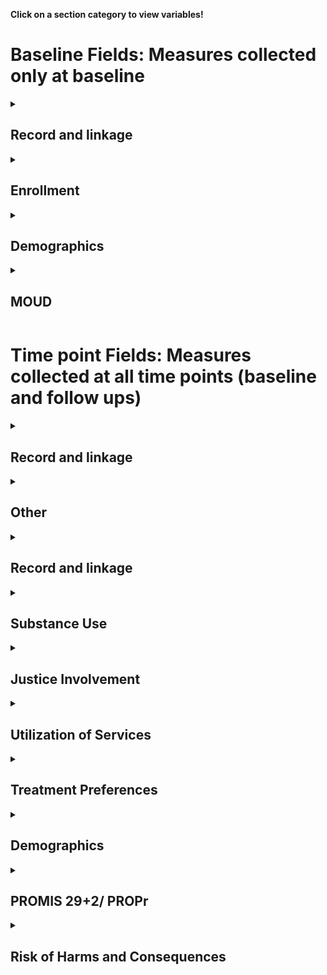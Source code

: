 **Click on a section category to view variables!**


# Baseline Fields: Measures collected only at baseline 

<details>
	<summary><h2>Record and linkage</h2></summary>

 
---------

 
### Jcoin Data Commons Person Identifier


 ```jdc_person_id```

**Description/Question:** The generated unique identifier specific to the JCOIN Data Commons for a given individual (client or staff).

**Variable type:** String

**Possible values:** Any of the fields type and other constraints

**Required:** Yes

</details>


<details>
	<summary><h2>Enrollment</h2></summary>

 
---------

 
### Quarter Enrolled


 ```quarter_enrolled```

**Description/Question:** The financial quarter and year of enrollment

**Variable type:** String

**Possible values:** Any of the fields type and other constraints

**Required:** Yes
 
---------

 
### State Of Site For Enrollment


 ```state_of_site_enrollment```

**Description/Question:** The U.S. State abbreviation of the site where client (participant) was initially enrolled

**Variable type:** String

**Possible values:** Any of the fields type and other constraints

**Required:** Yes
 
---------

 
### Current Study Status


 ```current_study_status```

**Description/Question:** A summary of the current status where client (participant) is in study

**Variable type:** String

**Possible values:** On study,Dropped out,Withdrawn by investigator,Completed study,Unknown

**Required:** Yes

</details>


<details>
	<summary><h2>Demographics</h2></summary>

 
---------

 
### Gender Identity


 ```o2```

**Description/Question:** What is your gender identity?

**Variable type:** String

**Possible values:** Male,Female,Transgender man/trans man/female-to-male (FTM),Transgender woman/trans woman/male-to-female (MTF),Genderqueer/gender nonconforming/neither exclusively male nor female,Additional gender category (or other),Not reported

**Required:** Yes

**Notes:** For gender/orientation/identity, use items O1-O2 if possible, otherwise use D4a-D4c.   [Must use one or the other.]  False if not 'Male' and not 'Transfgender' else True
 
---------

 
### Gender Identity (Condensed)


 ```d4b```

**Description/Question:** What is your gender identity?

**Variable type:** String

**Possible values:** Male,Female,Transgender,Gender nonconforming,Something else,Not reported

**Required:** Yes

**Notes:** For gender/orientation/identity, use items O1-O2 if possible, otherwise use D4a-D4c.   [Must use one or the other.]
 
---------

 
### Race: White


 ```d3_white```

**Description/Question:** [White] What is your race? SELECT ALL THAT APPLY

**Variable type:** String

**Possible values:** Yes,No,Unknown

**Required:** Yes
 
---------

 
### Race: Black Or African American


 ```d3_black```

**Description/Question:** [Black or African American] What is your race? SELECT ALL THAT APPLY

**Variable type:** String

**Possible values:** Yes,No,Unknown

**Required:** Yes
 
---------

 
### Race: American Indian Or Alaska Native


 ```d3_american_indian```

**Description/Question:** [American Indian or Alaska Native] What is your race? SELECT ALL THAT APPLY

**Variable type:** String

**Possible values:** Yes,No,Unknown

**Required:** Yes
 
---------

 
### Race: Native Hawaiian Or Other Pacific Islander


 ```d3_hawaiian```

**Description/Question:** [Native Hawaiian or Other Pacific Islander] What is your race? SELECT ALL THAT APPLY

**Variable type:** String

**Possible values:** Yes,No,Unknown

**Required:** Yes
 
---------

 
### Race: Asian


 ```d3_asian```

**Description/Question:** [Asian] What is your race? SELECT ALL THAT APPLY

**Variable type:** String

**Possible values:** Yes,No,Unknown

**Required:** Yes
 
---------

 
### Race: Other


 ```d3_other```

**Description/Question:** [Other] What is your race? SELECT ALL THAT APPLY

**Variable type:** String

**Possible values:** Yes,No,Unknown

**Required:** Yes
 
---------

 
### Race: American Indian Principal Tribe Or Community Specified


 ```d3_specify_tribe```

**Description/Question:** [American indian principal tribe or community specified] What is your race? SELECT ALL THAT APPLY

**Variable type:** String

**Possible values:** Any of the fields type and other constraints

**Required:** Yes
 
---------

 
### Race: Other Specified


 ```d3_specify_other```

**Description/Question:** [Other specified] What is your race? SELECT ALL THAT APPLY

**Variable type:** String

**Possible values:** Any of the fields type and other constraints

**Required:** Yes
 
---------

 
### Hispanic, Latino, Or Spanish Origin


 ```d2```

**Description/Question:** Are you of Hispanic, Latino, or Spanish origin?

**Variable type:** String

**Possible values:** Yes,No,Unknown

**Required:** Yes
 
---------

 
### Sexual Orientation


 ```d4c```

**Description/Question:** Sexual orientation:  Do you think of yourself as…

**Variable type:** String

**Possible values:** Straight or heterosexual,Lesbian or gay,Bisexual,Queer,pansexual, and/or questioning,Something else
 
---------

 
### Sexual Orientation:  Other Specified


 ```d4c_specify_other```

**Description/Question:** Sexual orientation:  Do you think of yourself as…

**Variable type:** String

**Possible values:** Any of the fields type and other constraints
 
---------

 
### Ever Pregnant


 ```d4d```

**Description/Question:** Have you ever been pregnant?

**Variable type:** String

**Possible values:** Never been pregnant,Currenly pregnant,Previously pregnant,had a child,Previously pregnant,did not have a child,Not applicable,Don't know

**Notes:** Does this just apply to that past 90 days?  If not, then the participant should be able to check more than one response.
 
---------

 
### Marital Status


 ```d5```

**Description/Question:** What is your marital status?

**Variable type:** String

**Possible values:** Married,Widowed,Divorced,Separated,Never married
 
---------

 
### Married With Partner


 ```d5a```

**Description/Question:** Are you currently living as married with a romantic partner?

**Variable type:** String

**Possible values:** Yes,I am living as married with partner,No,I am not living as married with partner
 
---------

 
### Education


 ```d6```

**Description/Question:** What is the highest grade or level of school you have completed or the highest degree you have received?

**Variable type:** String

**Possible values:** Did not complete high school,GED or equivalent,Regular high school diploma,Some college credit but less than 1 year of college credit,1 or more years of college credit but no degree,Associate's degree (e.g., AA or AS),Bachelor's degree (e.g.,  BA or BS),Graduate degree (e.g., MSW, MA, MS, JD, MD, DSW, EdD, PhD),Other (specify)
 
---------

 
### Education:  Highest Grade Level (If Less Than Ged Or H.S. Diploma)


 ```d6_grade```

**Description/Question:** What is the highest grade completed?

**Variable type:** Integer

**Possible values:** Any of the fields type and other constraints
 
---------

 
### Education: Other Specified


 ```d6_specify_other```

**Description/Question:** What is the highest grade or level of school you have completed or the highest degree you have received?

**Variable type:** String

**Possible values:** Any of the fields type and other constraints

</details>


<details>
	<summary><h2>MOUD</h2></summary>

 
---------

 
### Interviewed During Incarceration


 ```u14f```

**Description/Question:** Interview conducted with participant during incarceration?

**Variable type:** String

**Possible values:** Yes,No
 
---------

 
### Days Incarcerated (In Past 30/Xx Days)


 ```u14g```

**Description/Question:** During the past xx/30 days, how many days have you been incarcerated?

**Variable type:** Integer

**Possible values:** Any of the fields type and other constraints
 
---------

 
### Medication Ever Prescribed For Opioid Use Disorder?


 ```u15```

**Description/Question:** Have you ever been prescribed and taken medication to treat opioid use disorder?  (Illicit use should be excluded.)

**Variable type:** String

**Possible values:** Yes,No
 
---------

 
### Buprenorphine-Naloxone Or Buprenorphine Daily Sublingual: Lifetime Months


 ```u15a1```

**Description/Question:** Lifetime months (buprenorphine-naloxone or buprenorphine daily sublingual [e.g., Suboxone film or tablet, generic films or tablets, or Subutex tablets])

**Variable type:** Integer

**Possible values:** Any of the fields type and other constraints
 
---------

 
### Buprenorphine Injection (Sublocade):  Lifetime Months


 ```u15b1```

**Description/Question:** Lifetime months (buprenorphine injection [Sublocade])

**Variable type:** Integer

**Possible values:** Any of the fields type and other constraints
 
---------

 
### Buprenorphine  Weekly Injection (Brixadi):  Lifetime Months


 ```u15c1```

**Description/Question:** Lifetime months (buprenorphine weekly injection [Brixadi])

**Variable type:** Integer

**Possible values:** Any of the fields type and other constraints
 
---------

 
### Buprenorphine  Monthly Injection (Brixadi):  Lifetime Months


 ```u15d1```

**Description/Question:** Lifetime months (buprenorphine monthly injection [Brixadi])

**Variable type:** Integer

**Possible values:** Any of the fields type and other constraints
 
---------

 
### Buprenorphine 6-Month Implant (Probuphine):  Lifetime Months


 ```u15e1```

**Description/Question:** Lifetime months (buprenorphine 6-month implant [Probuphine])

**Variable type:** Integer

**Possible values:** Any of the fields type and other constraints
 
---------

 
### Naltrexone Daily (Oral):  Lifetime Months


 ```u15f1```

**Description/Question:** Lifetime months (Naltrexone daily (oral))

**Variable type:** Integer

**Possible values:** Any of the fields type and other constraints
 
---------

 
### Naltrexone Monthly Injection (Vivitrol):  Lifetime Months


 ```u15g1```

**Description/Question:** Lifetime months (Naltrexone monthly injection [Vivitrol])

**Variable type:** Integer

**Possible values:** Any of the fields type and other constraints
 
---------

 
### Methadone Daily:  Lifetime Months


 ```u15h1```

**Description/Question:** Lifetime months (methadone daily)

**Variable type:** Integer

**Possible values:** Any of the fields type and other constraints

</details>

# Time point Fields: Measures collected at all time points (baseline and follow ups)

<details>
	<summary><h2>Record and linkage</h2></summary>

 
---------

 
### Jcoin Data Commons Person Identifier


 ```jdc_person_id```

**Description/Question:** The generated unique identifier specific to the JCOIN Data Commons for a given individual (client or staff).

**Variable type:** String

**Possible values:** Any of the fields type and other constraints

**Required:** Yes
 
---------

 
### Visit Number


 ```visit_number```

**Description/Question:** A number that identifies the visit or timepoint of data collection (baseline=1 and each subsequent follow up is 2 or greater).

**Variable type:** Integer

**Possible values:** Any of the fields type and other constraints

**Required:** Yes

</details>


<details>
	<summary><h2>Other</h2></summary>

 
---------

 
### Visit Date (Shifted)


 ```shifted_visit_dt```

**Description/Question:** This is the date of the visit (ie time point) after shifting by a random number 182 days before or 182 days after the actual visit date. The shifting is done on the individual level which retains the time interval between visits (and allows calculations of days between time points or other date fields which are shifted by the same number of days). To avoid issues with type conversion errors, the date is of type integer

**Variable type:** Integer

**Possible values:** Any of the fields type and other constraints

**Required:** Yes

</details>


<details>
	<summary><h2>Record and linkage</h2></summary>

 
---------

 
### Visit Type


 ```visit_type```

**Description/Question:** The visit type/category (either baseline or follow up)

**Variable type:** String

**Possible values:** Baseline,Follow-up

**Required:** Yes

</details>


<details>
	<summary><h2>Substance Use</h2></summary>

 
---------

 
### Last Time Drug Use


 ```s1a```

**Description/Question:** [... you used alcohol or other drugs weekly or more often?  ] When was the last time you…

**Variable type:** String

**Possible values:** Never,More than a year ago,4 to 12 months ago,2 to 3 months ago,Past month,Do not know,Not reported

**Required:** Yes

**Notes:** Not reported not a part of the core measures but id'ed a few missing values that cant be accounted for by skip logic. In future, may want to make more precise
 
---------

 
### Last Time Drug Use: Getting, Using, Or Recovering


 ```s1b```

**Description/Question:** [... You spent a lot of time either getting alcohol or other drugs, using alcohol or other drugs, or recovering from the effects of alcohol or other drugs (feeling sick)? ] When was the last time you…

**Variable type:** String

**Possible values:** Never,More than a year ago,4 to 12 months ago,2 to 3 months ago,Past month,Do not know,Not reported

**Notes:** Not reported not a part of the core measures but id'ed a few missing values that cant be accounted for by skip logic. In future, may want to make more precise
 
---------

 
### Last Time Drug Use: Social Dysfunction


 ```s1c```

**Description/Question:** [... You kept using alcohol or other drugs even though it was causing social   problems, leading to fights, or getting you into trouble with other people? ] When was the last time you…

**Variable type:** String

**Possible values:** Never,More than a year ago,4 to 12 months ago,2 to 3 months ago,Past month,Do not know,Not reported

**Notes:** Not reported not a part of the core measures but id'ed a few missing values that cant be accounted for by skip logic. In future, may want to make more precise
 
---------

 
### Last Time Drug Use: Work Or Life Dysfunction


 ```s1d```

**Description/Question:** [… your use of alcohol or other drugs caused you to give up or reduce your involvement in activities at work, school, home or social events? ] When was the last time you…

**Variable type:** String

**Possible values:** Never,More than a year ago,4 to 12 months ago,2 to 3 months ago,Past month,Do not know,Not reported

**Notes:** Not reported not a part of the core measures but id'ed a few missing values that cant be accounted for by skip logic. In future, may want to make more precise
 
---------

 
### Last Time Drug Use: Withdrawal


 ```s1e```

**Description/Question:** [... You had withdrawal problems from alcohol or other drugs like shaky hands, throwing up, having trouble sitting still or sleeping, or you used any  alcohol or other drugs to stop being sick or avoid withdrawal problems? ] When was the last time you…

**Variable type:** String

**Possible values:** Never,More than a year ago,4 to 12 months ago,2 to 3 months ago,Past month,Do not know,Not reported

**Notes:** Not reported not a part of the core measures but id'ed a few missing values that cant be accounted for by skip logic. In future, may want to make more precise
 
---------

 
### Last Time Drug Use: Any Opioids


 ```s2a```

**Description/Question:** [... used any kind of heroin, fentanyl or other opioid?(such as codeine, Darvocet, Darvon, Demerol, Dilaudid, Karachi, OxyContin, Oxys, Percocet, Propoxyphene, morphine, opium, Talwin or Tylenol with codeine, Vicodin, Zohydro)?] When was the last time…

**Variable type:** String

**Possible values:** Never,More than a year ago,4 to 12 months ago,2 to 3 months ago,Past month,Do not know,Not reported

**Notes:** Not reported not a part of the core measures but id'ed a few missing values that cant be accounted for by skip logic. In future, may want to make more precise
 
---------

 
### Last Time Drug Use: Opioid Overdose


 ```s2b```

**Description/Question:** [... had an opioid overdose? [used enough of the drug that it produced a life-threatening reaction that required medical attention]] When was the last time…

**Variable type:** String

**Possible values:** Never,More than a year ago,4 to 12 months ago,2 to 3 months ago,Past month,Do not know,Not reported

**Notes:** Not reported not a part of the core measures but id'ed a few missing values that cant be accounted for by skip logic. In future, may want to make more precise
 
---------

 
### Last Time Drug Use: Oud Medication-Assisted Treatment


 ```s2c```

**Description/Question:** [... went to any kind of medication assisted treatment for opioid use disorder?] When was the last time…

**Variable type:** String

**Possible values:** Never,More than a year ago,4 to 12 months ago,2 to 3 months ago,Past month,Do not know,Not reported

**Notes:** Not reported not a part of the core measures but id'ed a few missing values that cant be accounted for by skip logic. In future, may want to make more precise
 
---------

 
### Opioid Overdose Count


 ```s3a```

**Description/Question:** [...overdose on heroin, fentanyl or other opioids?  [Overdose means that you took enough of the drug that it caused a life-threatening reaction that required medical attention] ] During the past xx days (since last assessment), how many times did you (CAN CODE 0 IF NEVER ON S2b). . .

**Variable type:** Integer

**Possible values:** Any of the fields type and other constraints

**Notes:** Overdose means that you took enough of the drug that it caused a life-threatening reaction that required medical attention
 
---------

 
### Opioid Overdose Count: Receiving Naloxone


 ```s3b```

**Description/Question:** [...did you receive naloxone (Evzio or Narcan) to reverse your overdose?  ] During the past xx days (since last assessment), how many times did you (CAN CODE 0 IF NEVER ON S2b). . .

**Variable type:** Integer

**Possible values:** Any of the fields type and other constraints

**Notes:** Overdose means that you took enough of the drug that it caused a life-threatening reaction that required medical attention
 
---------

 
### Person Who Administered Nalaxone For Overdose


 ```s3c```

**Description/Question:** Who administered the naloxone or Narcan? (SELECT ALL THAT APPLY)

**Variable type:** Array

**Possible values:** Any of the fields type and other constraints

**Notes:** TODO: expand fields to each of the possible selections
 
---------

 
### Drugs 4 Hrs Before Overdose


 ```s3d```

**Description/Question:** What drugs had you taken in the 4 hours before you overdosed? (SELECT ALL THAT APPLY)

**Variable type:** Array

**Possible values:** Any of the fields type and other constraints

**Notes:** TODO: expand fields to each of the possible selections
 
---------

 
### Emergency Medical Service Following Overdose


 ```s3e```

**Description/Question:** [...receive emergency medical service following an overdose?  ] During the past xx days (since last assessment), how many times did you (CAN CODE 0 IF NEVER ON S2b). . .

**Variable type:** Integer

**Possible values:** Any of the fields type and other constraints
 
---------

 
### Emergency Department Visit Count Following Overdose


 ```s3f```

**Description/Question:** [...go to the emergency department following an overdose?  ] During the past xx days (since last assessment), how many times did you (CAN CODE 0 IF NEVER ON S2b). . .

**Variable type:** Integer

**Possible values:** Any of the fields type and other constraints
 
---------

 
### Hospital Admissions Count Following Overdose


 ```s3g```

**Description/Question:** [...get admitted to the hospital following an overdose?  ] During the past xx days (since last assessment), how many times did you (CAN CODE 0 IF NEVER ON S2b). . .

**Variable type:** Integer

**Possible values:** Any of the fields type and other constraints
 
---------

 
### Substance Use Treatment Referral Count Following Overdose


 ```s3h```

**Description/Question:** [...receive a referral to substance use treatment from the police, EMS, ED or hospital staff?  ] During the past xx days (since last assessment), how many times did you (CAN CODE 0 IF NEVER ON S2b). . .

**Variable type:** Integer

**Possible values:** Any of the fields type and other constraints
 
---------

 
### Drug Use Count


 ```s4a```

**Description/Question:** [...on how many days did you use any heroin, fentanyl, opioids, alcohol, marijuana or other illicit drugs?    ] During the past xx days (since last assessment), on how many days did you. . . [Write 0 days if no use]

**Variable type:** Integer

**Possible values:** Any of the fields type and other constraints
 
---------

 
### Alcohol Use Count


 ```s4b```

**Description/Question:** [...how many times did you drink any kind of alcohol (beer, gin, rum, scotch, tequila, whiskey, wine or mixed drinks)?    ] During the past xx days (since last assessment), on how many days did you. . . [Write 0 days if no use]

**Variable type:** Integer

**Possible values:** Any of the fields type and other constraints
 
---------

 
### Alcohol Use Count: Binge Drinking


 ```s4c```

**Description/Question:** [...how many times did you have 5 or more drinks?    ] During the past xx days (since last assessment), on how many days did you. . . [Write 0 days if no use]

**Variable type:** Integer

**Possible values:** Any of the fields type and other constraints
 
---------

 
### Marijuana Use Count: Medical


 ```s4d```

**Description/Question:** [...how many times did you use medical marijuana that was obtained from a dispensary with your own recommendation card or prescription?    ] During the past xx days (since last assessment), on how many days did you. . . [Write 0 days if no use]

**Variable type:** Integer

**Possible values:** Any of the fields type and other constraints
 
---------

 
### Marijuana Use Count: Not Own


 ```s4e```

**Description/Question:** [... how many times did you use other marijuana, including hashish, edibles, tinctures or concentrated drops, blunts or other forms of THC (cannabis, herb, pot, reefer, weed), or medical marijuana that was not your own?     ] During the past xx days (since last assessment), on how many days did you. . . [Write 0 days if no use]

**Variable type:** Integer

**Possible values:** Any of the fields type and other constraints
 
---------

 
### Opioid Use Count: Heroin


 ```s4f```

**Description/Question:** [... how many times did you use heroin (alone or mixed with other drugs)?     ] During the past xx days (since last assessment), on how many days did you. . . [Write 0 days if no use]

**Variable type:** Integer

**Possible values:** Any of the fields type and other constraints
 
---------

 
### Opioid Use Count: Fentanyl


 ```s4g```

**Description/Question:** [... how many times did you use fentanyl (alone or mixed with other drugs)?    ] During the past xx days (since last assessment), on how many days did you. . . [Write 0 days if no use]

**Variable type:** Integer

**Possible values:** Any of the fields type and other constraints
 
---------

 
### Opioid Use Count: Street Methadone


 ```s4h```

**Description/Question:** [... how many times did you use nonprescription or street methadone?     ] During the past xx days (since last assessment), on how many days did you. . . [Write 0 days if no use]

**Variable type:** Integer

**Possible values:** Any of the fields type and other constraints
 
---------

 
### Opioid Use Count: Suboxone


 ```s4j```

**Description/Question:** [... how many times did you use use nonprescription or street Suboxone?       ] During the past xx days (since last assessment), on how many days did you. . . [Write 0 days if no use]

**Variable type:** Integer

**Possible values:** Any of the fields type and other constraints
 
---------

 
### Opioid Use Count: Other


 ```s4k```

**Description/Question:** [... how many times did you use other opioids, opiates, painkillers, or other analgesics (such as codeine, Darvocet, Darvon, Demerol, Dilaudid, Karachi, OxyContin, Oxys, Percocet, Propoxyphene, morphine, opium, Talwin or Tylenol with codeine, Vicodin, Zohydro)?       ] During the past xx days (since last assessment), on how many days did you. . . [Write 0 days if no use]

**Variable type:** Integer

**Possible values:** Any of the fields type and other constraints
 
---------

 
### Cocaine Use Count


 ```s4m```

**Description/Question:** [... how many times did you use crack, smoked rock, freebase, or other forms of cocaine?       ] During the past xx days (since last assessment), on how many days did you. . . [Write 0 days if no use]

**Variable type:** Integer

**Possible values:** Any of the fields type and other constraints
 
---------

 
### Speed Use Count


 ```s4n```

**Description/Question:** [... how many times did you use any methamphetamines, amphetamines, or other forms of speed?       ] During the past xx days (since last assessment), on how many days did you. . . [Write 0 days if no use]

**Variable type:** Integer

**Possible values:** Any of the fields type and other constraints
 
---------

 
### Benzodiazapine, Anti-Anxiety, And Tranquilizer Use Count


 ```s4p```

**Description/Question:** [... how many times did you use any benzodiazepines, anti-anxiety drugs or tranquilizers (such as Ativan, Equanil, Dalmane, Deprol, Diazepam, Klonopin, Librium, Lortab, Meprobamate, Miltown, Prosom, Serax, Traxene, Valium, Verseed, Xanax)?      ] During the past xx days (since last assessment), on how many days did you. . . [Write 0 days if no use]

**Variable type:** Integer

**Possible values:** Any of the fields type and other constraints
 
---------

 
### Drug Use Count: Other


 ```s4z```

**Description/Question:** [...on how many days did you use any other drug that has not been mentioned (such as hallucinogens, downers)? ] During the past xx days (since last assessment), on how many days did you. . . [Write 0 days if no use]

**Variable type:** Integer

**Possible values:** Any of the fields type and other constraints
 
---------

 
### Drug Use: Description Of Other Drugs


 ```s4z_describe```

**Description/Question:** [...on how many days did you use any other drug that has not been mentioned (such as hallucinogens, downers)? (Please describe )] During the past xx days (since last assessment), on how many days did you. . . [Write 0 days if no use]

**Variable type:** String

**Possible values:** Any of the fields type and other constraints
 
---------

 
### Place Of No Opioid Use (Jail, Hospital, Etc)


 ```s5```

**Description/Question:** During the past 90 days (prior to entering jail or prison/ since your last assessment), on how many days have you been in a jail, hospital or other place where you could not use heroin, fentanyl, other opioids, alcohol, marijuana or other drugs? (USE 0 FOR NONE)

**Variable type:** Integer

**Possible values:** Any of the fields type and other constraints

</details>


<details>
	<summary><h2>Justice Involvement</h2></summary>

 
---------

 
### Activities Against Law Besides Drugs


 ```j1```

**Description/Question:** During the past 90 days (since last assessment), on how many days were you involved in any activities that might get you into trouble or be against the law besides drug use? [IF 0, GO TO J2]

**Variable type:** Integer

**Possible values:** Any of the fields type and other constraints

**Notes:** [IF 0, GO TO J2]
 
---------

 
### Drug Possession


 ```j1a1```

**Description/Question:** [... been in possession of small amounts of drugs? (drug possession)] During the past xx days (since last assessment), how many times have you…(common charge names associated with behavior for reference only)

**Variable type:** Integer

**Possible values:** Any of the fields type and other constraints

**Notes:** (common charge names associated with behavior for reference only)
 
---------

 
### Drunkenness Or Other Liquor Law Violations


 ```j1a2```

**Description/Question:** [... been drunk or high in public? (drunkenness or other liquor law violations)] During the past xx days (since last assessment), how many times have you…(common charge names associated with behavior for reference only)

**Variable type:** Integer

**Possible values:** Any of the fields type and other constraints

**Notes:** (common charge names associated with behavior for reference only)
 
---------

 
### Driving Under The Influence Or While Intoxicated


 ```j1a3```

**Description/Question:** [... driven a vehicle while under the influence of alcohol or drugs? (driving under the influence or while intoxicated)] During the past xx days (since last assessment), how many times have you…(common charge names associated with behavior for reference only)

**Variable type:** Integer

**Possible values:** Any of the fields type and other constraints

**Notes:** (common charge names associated with behavior for reference only)
 
---------

 
### Possession, Dealing, Distribution Or Sale Of Drugs


 ```j1a4```

**Description/Question:** [...sold, distributed or helped to make illegal drugs?  (possession, dealing, distribution or sale of drugs)] During the past xx days (since last assessment), how many times have you…(common charge names associated with behavior for reference only)

**Variable type:** Integer

**Possible values:** Any of the fields type and other constraints

**Notes:** (common charge names associated with behavior for reference only)
 
---------

 
### Vandalism Or Property Destruction


 ```j1a5```

**Description/Question:** [... purposely damaged or destroyed property that did not belong to you? (vandalism or property destruction)] During the past xx days (since last assessment), how many times have you…(common charge names associated with behavior for reference only)

**Variable type:** Integer

**Possible values:** Any of the fields type and other constraints

**Notes:** (common charge names associated with behavior for reference only)
 
---------

 
### Receiving, Possessing Or Selling Stolen Goods


 ```j1a6```

**Description/Question:** [... bought, received, possessed or sold any stolen goods? (receiving, possessing or selling stolen goods)] During the past xx days (since last assessment), how many times have you…(common charge names associated with behavior for reference only)

**Variable type:** Integer

**Possible values:** Any of the fields type and other constraints

**Notes:** (common charge names associated with behavior for reference only)
 
---------

 
### Forgery, Fraud Or Embezzlement


 ```j1a7```

**Description/Question:** [... passed bad checks, forged or altered a prescription, or took money illegally from an employer?  (forgery, fraud or embezzlement)     ] During the past xx days (since last assessment), how many times have you…(common charge names associated with behavior for reference only)

**Variable type:** Integer

**Possible values:** Any of the fields type and other constraints

**Notes:** (common charge names associated with behavior for reference only)
 
---------

 
### Shoplifting


 ```j1a8```

**Description/Question:** [... taken something from a store without paying for it? (shoplifting)] During the past xx days (since last assessment), how many times have you…(common charge names associated with behavior for reference only)

**Variable type:** Integer

**Possible values:** Any of the fields type and other constraints

**Notes:** (common charge names associated with behavior for reference only)
 
---------

 
### Larceny Or Theft


 ```j1a9```

**Description/Question:** [... other than from a store, taken money or property that didn't belong to you? (larceny or theft)] During the past xx days (since last assessment), how many times have you…(common charge names associated with behavior for reference only)

**Variable type:** Integer

**Possible values:** Any of the fields type and other constraints

**Notes:** (common charge names associated with behavior for reference only)
 
---------

 
### Burglary Or Breaking And Entering


 ```j1a10```

**Description/Question:** [... broken into a house or building to steal something or just to look around? (burglary or breaking and entering)] During the past xx days (since last assessment), how many times have you…(common charge names associated with behavior for reference only)

**Variable type:** Integer

**Possible values:** Any of the fields type and other constraints

**Notes:** (common charge names associated with behavior for reference only)
 
---------

 
### Motor Vehicle Theft


 ```j1a11```

**Description/Question:** [... taken a car without people in it that didn't belong to you? (motor vehicle theft)] During the past xx days (since last assessment), how many times have you…(common charge names associated with behavior for reference only)

**Variable type:** Integer

**Possible values:** Any of the fields type and other constraints

**Notes:** (common charge names associated with behavior for reference only)
 
---------

 
### Carjacking


 ```j1a12```

**Description/Question:** [... taken a car from someone who was in it? (carjacking)] During the past xx days (since last assessment), how many times have you…(common charge names associated with behavior for reference only)

**Variable type:** Integer

**Possible values:** Any of the fields type and other constraints

**Notes:** (common charge names associated with behavior for reference only)
 
---------

 
### Simple Assault Or Battery


 ```j1a13```

**Description/Question:** [... hit someone or gotten into a physical fight? (simple assault or battery)] During the past xx days (since last assessment), how many times have you…(common charge names associated with behavior for reference only)

**Variable type:** Integer

**Possible values:** Any of the fields type and other constraints

**Notes:** (common charge names associated with behavior for reference only)
 
---------

 
### Robbery


 ```j1a14```

**Description/Question:** [... used a weapon, force, or strong-arm methods to get money or things from a person? (robbery)] During the past xx days (since last assessment), how many times have you…(common charge names associated with behavior for reference only)

**Variable type:** Integer

**Possible values:** Any of the fields type and other constraints

**Notes:** (common charge names associated with behavior for reference only)
 
---------

 
### Aggravated Assault Or Battery


 ```j1a15```

**Description/Question:** [... hurt someone badly enough they needed bandages or a doctor? (aggravated assault or battery)] During the past xx days (since last assessment), how many times have you…(common charge names associated with behavior for reference only)

**Variable type:** Integer

**Possible values:** Any of the fields type and other constraints

**Notes:** (common charge names associated with behavior for reference only)
 
---------

 
### Forcible Rape


 ```j1a16```

**Description/Question:** [... made someone have sex with you by force when they did not want to have sex? (forcible rape)] During the past xx days (since last assessment), how many times have you…(common charge names associated with behavior for reference only)

**Variable type:** Integer

**Possible values:** Any of the fields type and other constraints

**Notes:** (common charge names associated with behavior for reference only)
 
---------

 
### Murder, Homicide Or No-Negligent Manslaughter


 ```j1a17```

**Description/Question:** [... been involved in the death or murder of another person, including accidents? (murder, homicide or no-negligent manslaughter)] During the past xx days (since last assessment), how many times have you…(common charge names associated with behavior for reference only)

**Variable type:** Integer

**Possible values:** Any of the fields type and other constraints

**Notes:** (common charge names associated with behavior for reference only)
 
---------

 
### Arson


 ```j1a18```

**Description/Question:** [... intentionally set a building, car or other property on fire? (arson)] During the past xx days (since last assessment), how many times have you…(common charge names associated with behavior for reference only)

**Variable type:** Integer

**Possible values:** Any of the fields type and other constraints

**Notes:** (common charge names associated with behavior for reference only)
 
---------

 
### Prostitution, Pimping Or Commercialized Sex


 ```j1a19```

**Description/Question:** [... traded sex for food, drugs or money? (prostitution, pimping or commercialized sex)] During the past xx days (since last assessment), how many times have you…(common charge names associated with behavior for reference only)

**Variable type:** Integer

**Possible values:** Any of the fields type and other constraints

**Notes:** (common charge names associated with behavior for reference only)
 
---------

 
### Other Unlawful Activities


 ```j1a99```

**Description/Question:** [... done something else that would have gotten you into trouble with the police if they had known about it? (carrying a weapon, gang involvement, domestic violence, trespass, gambling, distributing the peace, disorderly conduct, paraphernalia, runaway, curfew, truancy,  ) (PLEASE DESCRIBE)] During the past xx days (since last assessment), how many times have you…(common charge names associated with behavior for reference only)

**Variable type:** Integer

**Possible values:** Any of the fields type and other constraints

**Notes:** (common charge names associated with behavior for reference only)
 
---------

 
### Overall Charged Arrests


 ```j2```

**Description/Question:** During the past 90 days (since last assessment), how many times were you arrested and charged?

**Variable type:** Integer

**Possible values:** Any of the fields type and other constraints
 
---------

 
### Drug Possession Arrests


 ```j2a```

**Description/Question:** [Number of arrests for drug possession (for small amounts)] During the past 90 days (since last assessment)

**Variable type:** Integer

**Possible values:** Any of the fields type and other constraints
 
---------

 
### Law Violations Arrests


 ```j2b```

**Description/Question:** [Number of arrests for drunkenness or other liquor law violations] During the past 90 days (since last assessment)

**Variable type:** Integer

**Possible values:** Any of the fields type and other constraints
 
---------

 
### Driving Under The Influence/Intoxicated Arrests


 ```j2c```

**Description/Question:** [Number of arrests for driving under the influence or while intoxicated] During the past 90 days (since last assessment)

**Variable type:** Integer

**Possible values:** Any of the fields type and other constraints
 
---------

 
### Drug Activity Arrests


 ```j2d```

**Description/Question:** [Number of arrests for possession, dealing, distribution or sale of drugs] During the past 90 days (since last assessment)

**Variable type:** Integer

**Possible values:** Any of the fields type and other constraints
 
---------

 
### Vandalism Or Property Destruction Arrests


 ```j2e```

**Description/Question:** [Number of arrests for vandalism or property destruction] During the past 90 days (since last assessment)

**Variable type:** Integer

**Possible values:** Any of the fields type and other constraints
 
---------

 
### Stolen Goods Arrests


 ```j2f```

**Description/Question:** [Number of arrests for receiving, possessing or selling stolen goods] During the past 90 days (since last assessment)

**Variable type:** Integer

**Possible values:** Any of the fields type and other constraints
 
---------

 
### Forgery, Fraud Or Embezzlement Arrests


 ```j2g```

**Description/Question:** [Number of arrests for forgery, fraud or embezzlement] During the past 90 days (since last assessment)

**Variable type:** Integer

**Possible values:** Any of the fields type and other constraints
 
---------

 
### Shoplifting Arrests


 ```j2h```

**Description/Question:** [Number of arrests for shoplifting] During the past 90 days (since last assessment)

**Variable type:** Integer

**Possible values:** Any of the fields type and other constraints
 
---------

 
### Theft/Larceny Arrests


 ```j2i```

**Description/Question:** [Number of arrests for larceny or theft] During the past 90 days (since last assessment)

**Variable type:** Integer

**Possible values:** Any of the fields type and other constraints
 
---------

 
### Burglary Or Breaking And Entering Arrests


 ```j2j```

**Description/Question:** [Number of arrests for burglary or breaking and entering] During the past 90 days (since last assessment)

**Variable type:** Integer

**Possible values:** Any of the fields type and other constraints
 
---------

 
### Vehicle Theft Arrests


 ```j2k```

**Description/Question:** [Number of arrests for motor vehicle theft] During the past 90 days (since last assessment)

**Variable type:** Integer

**Possible values:** Any of the fields type and other constraints
 
---------

 
### Car Jacking Arrests


 ```j2l```

**Description/Question:** [Number of arrests for car jacking] During the past 90 days (since last assessment)

**Variable type:** Integer

**Possible values:** Any of the fields type and other constraints
 
---------

 
### Simple Assault Or Battery Arrests


 ```j2m```

**Description/Question:** [Number of arrests for simple assault or battery] During the past 90 days (since last assessment)

**Variable type:** Integer

**Possible values:** Any of the fields type and other constraints
 
---------

 
### Robbery Arrests


 ```j2n```

**Description/Question:** [Number of arrests for robbery] During the past 90 days (since last assessment)

**Variable type:** Integer

**Possible values:** Any of the fields type and other constraints
 
---------

 
### Aggravated Assault Or Battery Arrests


 ```j2o```

**Description/Question:** [Number of arrests for aggravated assault or battery] During the past 90 days (since last assessment)

**Variable type:** Integer

**Possible values:** Any of the fields type and other constraints
 
---------

 
### Forcible Rape Arrests


 ```j2p```

**Description/Question:** [Number of arrests for forcible rape] During the past 90 days (since last assessment)

**Variable type:** Integer

**Possible values:** Any of the fields type and other constraints
 
---------

 
### Negligent Manslaughter Arrests


 ```j2q```

**Description/Question:** [Number of arrests for murder, homicide or non-negligent manslaughter] During the past 90 days (since last assessment)

**Variable type:** Integer

**Possible values:** Any of the fields type and other constraints
 
---------

 
### Arson Arrests


 ```j2r```

**Description/Question:** [Number of arrests for arson] During the past 90 days (since last assessment)

**Variable type:** Integer

**Possible values:** Any of the fields type and other constraints
 
---------

 
### Commercialized Sex Arrests


 ```j2s```

**Description/Question:** [Number of arrests for prostitution, pimping or commercialized sex] During the past 90 days (since last assessment)

**Variable type:** Integer

**Possible values:** Any of the fields type and other constraints
 
---------

 
### Other Charges Arrests


 ```j2t```

**Description/Question:** [Number of arrests for other charges (carrying a weapon, gang involvement, domestic violence, trespass, gambling, disturbing the peace, disorderly conduct, paraphernalia, runaway, curfew, truancy) ] During the past 90 days (since last assessment)

**Variable type:** Integer

**Possible values:** Any of the fields type and other constraints
 
---------

 
### Electronic Monitoring


 ```j3a```

**Description/Question:** [...on electronic monitoring?] During the past xx days (since last assessment), how many days have you been …

**Variable type:** Integer

**Possible values:** Any of the fields type and other constraints
 
---------

 
### House Arrest


 ```j3b```

**Description/Question:** [...on house arrest?] During the past xx days (since last assessment), how many days have you been …

**Variable type:** Integer

**Possible values:** Any of the fields type and other constraints
 
---------

 
### Jail Time


 ```j3c```

**Description/Question:** [...in jail?] During the past xx days (since last assessment), how many days have you been …

**Variable type:** Integer

**Possible values:** Any of the fields type and other constraints
 
---------

 
### Prison Time


 ```j3d```

**Description/Question:** [...in prison?] During the past xx days (since last assessment), how many days have you been …

**Variable type:** Integer

**Possible values:** Any of the fields type and other constraints
 
---------

 
### Current Jail Or Prison


 ```j3e```

**Description/Question:** Are you currently in jail or prison? (CAN MARK IF OBVIOUS)

**Variable type:** String

**Possible values:** Yes,No,Unknown

**Notes:** MBK: added Unknown to satisfy a small amount of respondents for one hub.
 
---------

 
### Length Of Jail Or Prison Time


 ```j3f```

**Description/Question:** How long have you been in jail or prison? (just this episode)

**Variable type:** Integer

**Possible values:** Any of the fields type and other constraints
 
---------

 
### Parole


 ```j4a```

**Description/Question:** [...been on parole?] During the past xx days (since last assessment), how many days have you…

**Variable type:** Integer

**Possible values:** Any of the fields type and other constraints
 
---------

 
### Probation


 ```j4b```

**Description/Question:** [...been on probation?] During the past xx days (since last assessment), how many days have you…

**Variable type:** Integer

**Possible values:** Any of the fields type and other constraints
 
---------

 
### Other Kind Of Community Supervision


 ```j4c```

**Description/Question:** [...been on any other kind of community supervision?] During the past xx days (since last assessment), how many days have you…

**Variable type:** Integer

**Possible values:** Any of the fields type and other constraints
 
---------

 
### Meeting With Probation Or Parole Officer


 ```j4d```

**Description/Question:** [...met with your probation or parole officer?] During the past xx days (since last assessment), how many days have you…

**Variable type:** Integer

**Possible values:** Any of the fields type and other constraints
 
---------

 
### Trouble With Probation Or Parole Officer


 ```j4e```

**Description/Question:** [...been in trouble with your probation or parole officer?] During the past xx days (since last assessment), how many days have you…

**Variable type:** Integer

**Possible values:** Any of the fields type and other constraints
 
---------

 
### Life Time Arrests


 ```j5a```

**Description/Question:** [...how many times in your life have you been arrested including as a juvenile?] During your lifetime…

**Variable type:** Integer

**Possible values:** Any of the fields type and other constraints
 
---------

 
### First Time Arrest


 ```j5b```

**Description/Question:** [...how old were you the first time you were arrested? ] During your lifetime…

**Variable type:** Integer

**Possible values:** Any of the fields type and other constraints
 
---------

 
### Lifetime Years In Detention, Jail, Or Prison Time


 ```j5c_years```

**Description/Question:** [...how much total time have you spent in detention, jail or prison during your lifetime?] During your lifetime…

**Variable type:** Integer

**Possible values:** Any of the fields type and other constraints
 
---------

 
### Lifetime Months In Detention, Jail, Or Prison Time


 ```j5c_months```

**Description/Question:** [...how much total time have you spent in detention, jail or prison during your lifetime?] During your lifetime…

**Variable type:** Integer

**Possible values:** Any of the fields type and other constraints
 
---------

 
### Lifetime Guity And Sentenced


 ```j5d```

**Description/Question:** [...how many times have you been found guilty and sentenced (including adjudications as a youth or convictions as an adult)?] During your lifetime…

**Variable type:** Integer

**Possible values:** Any of the fields type and other constraints
 
---------

 
### First Time Adjudication Conviction


 ```j5e```

**Description/Question:** [...how old were you the first time you were adjudicated or convicted?] During your lifetime…

**Variable type:** Integer

**Possible values:** Any of the fields type and other constraints

</details>


<details>
	<summary><h2>Utilization of Services</h2></summary>

 
---------

 
### Emergency Room:  Number Of Visits


 ```u1```

**Description/Question:** [...times have you had to go to an emergency room without being admitted to the hospital?] During the past xx days (since last assessment), how many . . . [Write 0 days if you have not had this experience]

**Variable type:** Integer

**Possible values:** Any of the fields type and other constraints
 
---------

 
### Hospital Detox Program: Number Of Nights


 ```u2```

**Description/Question:** [...nights were you in a hospital detoxification program for your alcohol and other drug use (across all episodes)?] During the past xx days (since last assessment), how many . . . [Write 0 days if you have not had this experience]

**Variable type:** Integer

**Possible values:** Any of the fields type and other constraints
 
---------

 
### Hospitalization:  Number Of Nights


 ```u3```

**Description/Question:** [...nights were you in a hospital for any other reason than detoxification?] During the past xx days (since last assessment), how many . . . [Write 0 days if you have not had this experience]

**Variable type:** Integer

**Possible values:** Any of the fields type and other constraints
 
---------

 
### Residential Detox: Number Of Nights


 ```u4```

**Description/Question:** [...nights were you in a non-hospital or social detoxification program from alcohol or other drugs (also called residential detox)?] During the past xx days (since last assessment), how many . . . [Write 0 days if you have not had this experience]

**Variable type:** Integer

**Possible values:** Any of the fields type and other constraints
 
---------

 
### Residential Treatment Program For Alcohol/Drugs: Number Of Nights


 ```u5a```

**Description/Question:** [...nights were you in a residential treatment program for alcohol or drug use?] During the past xx days (since last assessment), how many . . . [Write 0 days if you have not had this experience]

**Variable type:** Integer

**Possible values:** Any of the fields type and other constraints
 
---------

 
### Residential Treatment Program For Mental Health: Number Of Nights


 ```u5b```

**Description/Question:** [...nights were you in a residential treatment program for mental health?] During the past xx days (since last assessment), how many . . . [Write 0 days if you have not had this experience]

**Variable type:** Integer

**Possible values:** Any of the fields type and other constraints
 
---------

 
### Rehab Facility For Physical Health: Number Of Nights


 ```u5c```

**Description/Question:** [...nights were you in a residential, nursing home, or other rehabilitation facility for your physical health?] During the past xx days (since last assessment), how many . . . [Write 0 days if you have not had this experience]

**Variable type:** Integer

**Possible values:** Any of the fields type and other constraints
 
---------

 
### Primary Care Provider:  Number Of Visits


 ```u6```

**Description/Question:** [...times have you visited a primary care provier (physician, nurse, nurse practitioner, or physician's assistant)?] During the past xx days (since last assessment), how many . . . [Write 0 days if you have not had this experience]

**Variable type:** Integer

**Possible values:** Any of the fields type and other constraints
 
---------

 
### Primary Care Visit Reason: Alcohol/Drug Use


 ```u6a```

**Description/Question:** [Alcohol or other drug use?] Why did you visit a primary care provider? (ADD SKIP LOGIC)

**Variable type:** String

**Possible values:** Yes,No
 
---------

 
### Primary Care Visit Reason: Mental Health


 ```u6b```

**Description/Question:** [Mental health?] Why did you visit a primary care provider? (ADD SKIP LOGIC)

**Variable type:** String

**Possible values:** Yes,No
 
---------

 
### Primary Care Visit Reason:  Physical Health


 ```u6c```

**Description/Question:** [Physical health?] Why did you visit a primary care provider? (ADD SKIP LOGIC)

**Variable type:** String

**Possible values:** Yes,No
 
---------

 
### Primary Care Visit Reason:  Some Other Reason (Specify)


 ```u6d```

**Description/Question:** [Some other reason?] Why did you visit a primary care provider? (ADD SKIP LOGIC)

**Variable type:** String

**Possible values:** Yes,No
 
---------

 
### Primary Care Visit Reason: Specify Other Reason


 ```u6d_specify```

**Description/Question:** [Specify other reason you visited primary care provider] Why did you visit a primary care provider? (ADD SKIP LOGIC)

**Variable type:** String

**Possible values:** Any of the fields type and other constraints
 
---------

 
### Outpatient Treament Program For Alcohol/Substance Use: Number Of Days


 ```u7```

**Description/Question:** […days did you participate in any other outpatient treatment program specializing in alcohol or substance use? (OTHER THAN U1-6)                 ] Other than times you already mentioned in <reference to u6>, during the past 3 months (since last assessment), how many…

**Variable type:** Integer

**Possible values:** Any of the fields type and other constraints
 
---------

 
### Outpatient Treatment Program: Number Of Days Physically Visiting Program


 ```u7a```

**Description/Question:** How many of these days did you physically visit the (outpatient treatment) program?

**Variable type:** Integer

**Possible values:** Any of the fields type and other constraints
 
---------

 
### Outpatient Treatment Program: Number Of Days Participating Online


 ```u7b```

**Description/Question:** How many of these days did you participate (in the outpatient tx program) online (e.g., smart phone, computer, or tablet)?

**Variable type:** Integer

**Possible values:** Any of the fields type and other constraints
 
---------

 
### Outpatient Treatment Program: Number Of Days Seeing Doctor


 ```u7c```

**Description/Question:** How many of these days did you see a doctor (at the outpatient treatment program)?

**Variable type:** Integer

**Possible values:** Any of the fields type and other constraints
 
---------

 
### Outpatient Treatment Program: Number Of Days Participating In Therapy


 ```u7d```

**Description/Question:** How many of these days did you only participate in individual or group therapy?

**Variable type:** Integer

**Possible values:** Any of the fields type and other constraints
 
---------

 
### Outpatient Treatment Program: Number Of Days For Medication Management


 ```u7e```

**Description/Question:** How many of these days were for medication management only?

**Variable type:** Integer

**Possible values:** Any of the fields type and other constraints
 
---------

 
### Psychiatrist/Psychologist:  Number Of Total Visits


 ```u8```

**Description/Question:** Other than times you already mentioned above, during the past 3 months (since last assessment), how many times have you seen a psychiatrist (MD) or psychologist (Ph.D., Psy.D)?

**Variable type:** Integer

**Possible values:** Any of the fields type and other constraints
 
---------

 
### Psychiatrist/Psychologist: Number Of In-Person Visits


 ```u8a```

**Description/Question:** How many of these times did you physically visit the program (psychiatrist/psychologist)?

**Variable type:** Integer

**Possible values:** Any of the fields type and other constraints
 
---------

 
### Psychiatrist/Psychologist: Number Of Online Visits


 ```u8b```

**Description/Question:** How many of these times did you participate online (phone, computer, or tablet; with a psychiatrist/psychologist)?

**Variable type:** Integer

**Possible values:** Any of the fields type and other constraints
 
---------

 
### Counselor/Social Worker: Number Of Total Visits


 ```u9```

**Description/Question:** Other than times you already mentioned above, during the past 3 months (since last assessment), how many times have you seen any other kind or counselor or social worker?

**Variable type:** Integer

**Possible values:** Any of the fields type and other constraints
 
---------

 
### Counselor/Social Worker: Number Of In-Person Visits


 ```u9a```

**Description/Question:** [...did you physically visit the program (counselor/social worker)?] How many of these times did you…

**Variable type:** Integer

**Possible values:** Any of the fields type and other constraints
 
---------

 
### Counselor/Social Worker: Number Of Online Visits


 ```u9b```

**Description/Question:** ...did you participate online (phone, computer, or tablet; with a counselor/social worker)?

**Variable type:** Integer

**Possible values:** Any of the fields type and other constraints
 
---------

 
### Healthcare Cost


 ```u13```

**Description/Question:** In the past xx days (since last assessment), how much money have you spent on all healthcare (e.g., copayments or prescriptions)?

**Variable type:** Number

**Possible values:** Any of the fields type and other constraints
 
---------

 
### Substance Use Treatment


 ```u14```

**Description/Question:** Have you received any substance use treatment in the past xx days (since last assessment)?

**Variable type:** String

**Possible values:** Yes,No,Unknown
 
---------

 
### Substance Use Tx Provider:  Well-Organized


 ```u14a```

**Description/Question:** [The provider is organized and well-run.] Considering the substance use treatment from your most recent substance abuse treatment provider in the past xx days (since last assessment), please indicate how much you agree with each of the following statements

**Variable type:** String

**Possible values:** Strongly agree, Somewhat agree, Neutral,Somewhat disagree,Strongly disagree
 
---------

 
### Substance Use Tx Provider:  Satisfaction


 ```u14b```

**Description/Question:** [You are satisfied with this provider.] Considering the substance use treatment from your most recent substance abuse treatment provider in the past xx days (since last assessment), please indicate how much you agree with each of the following statements

**Variable type:** String

**Possible values:** Strongly agree, Somewhat agree, Neutral,Somewhat disagree,Strongly disagree
 
---------

 
### Substance Use Tx Provider:  Efficient Staff


 ```u14c```

**Description/Question:** [The staff are efficient at doing their job.] Considering the substance use treatment from your most recent substance abuse treatment provider in the past xx days (since last assessment), please indicate how much you agree with each of the following statements

**Variable type:** String

**Possible values:** Strongly agree, Somewhat agree, Neutral,Somewhat disagree,Strongly disagree
 
---------

 
### Substance Use Tx Provider:  Personal Counseling


 ```u14d```

**Description/Question:** [You can get plenty of personal counseling at this provider.] Considering the substance use treatment from your most recent substance abuse treatment provider in the past xx days (since last assessment), please indicate how much you agree with each of the following statements

**Variable type:** String

**Possible values:** Strongly agree, Somewhat agree, Neutral,Somewhat disagree,Strongly disagree
 
---------

 
### Substance Use Tx Provider:  Medication Assistance For Opioid Use


 ```u14e```

**Description/Question:** [You can get plenty of medication assistance for opioid use at this provider.] Considering the substance use treatment from your most recent substance abuse treatment provider in the past xx days (since last assessment), please indicate how much you agree with each of the following statements

**Variable type:** String

**Possible values:** Strongly agree, Somewhat agree, Neutral,Somewhat disagree,Strongly disagree

</details>


<details>
	<summary><h2>Treatment Preferences</h2></summary>

 
---------

 
### Not Candidate For Oud Treatment


 ```m1```

**Description/Question:** If respondent is not a candidate for OUD treatment, mark here and skip this set of items:

**Variable type:** Boolean

**Possible values:** Any of the fields type and other constraints
 
---------

 
### Preferred Type Of Oud Treatment:  Oud Medication


 ```m2_meds```

**Description/Question:** [OUD medication (e.g. methadone, buprenorphine/Suboxone, naltrexone/Vivitrol) [Ask M3]] Which type of opioid use disorder (OUD) treatment would you most prefer to receive if it were available to you now? (CHECK ALL THAT APPLY)

**Variable type:** Boolean

**Possible values:** Any of the fields type and other constraints
 
---------

 
### Preferred Type Of Oud Treatment:  Detox


 ```m2_detox```

**Description/Question:** [Detox] Which type of opioid use disorder (OUD) treatment would you most prefer to receive if it were available to you now? (CHECK ALL THAT APPLY)

**Variable type:** Boolean

**Possible values:** Any of the fields type and other constraints
 
---------

 
### Preferred Type Of Oud Treatment:  Outpatient Counseling


 ```m2_outpt_counsel```

**Description/Question:** [Outpatient counseling] Which type of opioid use disorder (OUD) treatment would you most prefer to receive if it were available to you now? (CHECK ALL THAT APPLY)

**Variable type:** Boolean

**Possible values:** Any of the fields type and other constraints
 
---------

 
### Preferred Type Of Oud Treatment:  Intensive Outpatient


 ```m2_outpt_intensive```

**Description/Question:** [Intensive outpatient  ] Which type of opioid use disorder (OUD) treatment would you most prefer to receive if it were available to you now? (CHECK ALL THAT APPLY)

**Variable type:** Boolean

**Possible values:** Any of the fields type and other constraints
 
---------

 
### Preferred Type Of Oud Treatment:  Residential Treatment


 ```m2_residential```

**Description/Question:** [Residential treatment ] Which type of opioid use disorder (OUD) treatment would you most prefer to receive if it were available to you now? (CHECK ALL THAT APPLY)

**Variable type:** Boolean

**Possible values:** Any of the fields type and other constraints
 
---------

 
### Preferred Type Of Oud Treatment:  Other Treatment


 ```m2_other```

**Description/Question:** [Other ] Which type of opioid use disorder (OUD) treatment would you most prefer to receive if it were available to you now? (CHECK ALL THAT APPLY)

**Variable type:** Boolean

**Possible values:** Any of the fields type and other constraints
 
---------

 
### Preferred Type Of Oud Treatment:  Other Treatment Specified


 ```m2_other_specify```

**Description/Question:** [Other (specify)] Which type of opioid use disorder (OUD) treatment would you most prefer to receive if it were available to you now? (CHECK ALL THAT APPLY)

**Variable type:** Boolean

**Possible values:** Any of the fields type and other constraints
 
---------

 
### Preferred Type Of Oud Treatment:  No Treatment


 ```m2_none```

**Description/Question:** [No treatment ] Which type of opioid use disorder (OUD) treatment would you most prefer to receive if it were available to you now? (CHECK ALL THAT APPLY)

**Variable type:** Boolean

**Possible values:** Any of the fields type and other constraints
 
---------

 
### Preferred Type Of Oud Treatment:  Don'T Know Or No Preference


 ```m2_dont_know```

**Description/Question:** [Don’t know / No preference ] Which type of opioid use disorder (OUD) treatment would you most prefer to receive if it were available to you now? (CHECK ALL THAT APPLY)

**Variable type:** Boolean

**Possible values:** Any of the fields type and other constraints
 
---------

 
### Preferred Oud Medication


 ```m3```

**Description/Question:** Which OUD medication treatment type would you most prefer to receive if it were available to you now? (SELECT ONLY ONE) [SKIP LOGIC:  If M3=2, ask M4. If M3=3, ask M5. Otherwise go to next set of questions.]

**Variable type:** String

**Possible values:** Methadone,Buprenorphine/Suboxone,Naltrexone/Vivitrol,Don't know/No preference
 
---------

 
### Type Of Buprenorphine Preferred


 ```m4```

**Description/Question:** Which type of buprenorphine? (SELECT ONLY ONE)

**Variable type:** String

**Possible values:** I would prefer to receive daily buprenorphine-naloxone sublingual tablets or films (Suboxone),I would prefer to receive monthly or weekly buprenorphine injections (e.g., Sublocade, Brixadi),I would prefer to receive the 6-month buprenorphine implant,Don't know/No preference
 
---------

 
### Type Of Naltrexone Preferred


 ```m5```

**Description/Question:** Which type of naltrexone? (SELECT ONLY ONE)

**Variable type:** String

**Possible values:** I would prefer to receive daily naltrexone oral (Revia),I would prefer to receive monthly naltrexone injections (Vivitrol),Don't know/No preference

</details>


<details>
	<summary><h2>Demographics</h2></summary>

 
---------

 
### People In Household


 ```d7a```

**Description/Question:** [How many people, including yourself, are there in your household?] The next few questions are about your HOUSEHOLD in the past <if baseline: 90 days/90 days prior to entering jail; if follow up: xx days (since last assessment/interview/contact/visit)>.  Your household includes people you live with, and with whom you share your income and expenses – husband, wife, children, relatives, and others.

**Variable type:** Integer

**Possible values:** Any of the fields type and other constraints

**Notes:** The demographics core measure section was split between data models for demographic subsections collected only at baseline (i.e., d1 - d6) and all time points (d7 - d11; o3
 
---------

 
### People Under 18 Years Old In Household


 ```d7b```

**Description/Question:** [How many of the people in your household are under the age of 18?] The next few questions are about your HOUSEHOLD in the past <if baseline: 90 days/90 days prior to entering jail; if follow up: xx days (since last assessment/interview/contact/visit)>.  Your household includes people you live with, and with whom you share your income and expenses – husband, wife, children, relatives, and others.

**Variable type:** Integer

**Possible values:** Any of the fields type and other constraints

**Notes:** The demographics core measure section was split between data models for demographic subsections collected only at baseline (i.e., d1 - d6) and all time points (d7 - d11; o4
 
---------

 
### Total Household Income


 ```d7c```

**Description/Question:** [During the past <if baseline: 90 days/90 days prior to entering jail; if follow up: xx days (since last assessment/interview/contact/visit)>, what was the total income of everyone in your household together that provided you with support?] The next few questions are about your HOUSEHOLD in the past <if baseline: 90 days/90 days prior to entering jail; if follow up: xx days (since last assessment/interview/contact/visit)>.  Your household includes people you live with, and with whom you share your income and expenses – husband, wife, children, relatives, and others.

**Variable type:** Number

**Possible values:** Any of the fields type and other constraints

**Notes:** The demographics core measure section was split between data models for demographic subsections collected only at baseline (i.e., d1 - d6) and all time points (d7 - d11; o5
 
---------

 
### Total Household Income From Legal Sources


 ```d7d```

**Description/Question:** [During the past 12 months, which of the following is the category that your total household income from legal sources would be in?] The next few questions are about your HOUSEHOLD in the past <if baseline: 90 days/90 days prior to entering jail; if follow up: xx days (since last assessment/interview/contact/visit)>.  Your household includes people you live with, and with whom you share your income and expenses – husband, wife, children, relatives, and others.

**Variable type:** String

**Possible values:** Less than $12,500,$12,500 - $20,000 ,$20,001 - $30,000 ,$30,001 - $40,000 ,$40,001 – $50,000 ,$50,001 - $100,000 ,More than $100,000

**Notes:** The demographics core measure section was split between data models for demographic subsections collected only at baseline (i.e., d1 - d6) and all time points (d7 - d11; o6
 
---------

 
### Public Assistance For Household


 ```d7d1```

**Description/Question:** [During the past <if baseline: 90 days/90 days prior to entering jail; if follow up: xx days (since last assessment/interview/contact/visit)>, did your household receive any public assistance like unemployment, food stamps / TANF, subsidized housing, or supplemental security income?] The next few questions are about your HOUSEHOLD in the past <if baseline: 90 days/90 days prior to entering jail; if follow up: xx days (since last assessment/interview/contact/visit)>.  Your household includes people you live with, and with whom you share your income and expenses – husband, wife, children, relatives, and others.

**Variable type:** Boolean

**Possible values:** Any of the fields type and other constraints

**Notes:** If No, then skip to d7e1. The demographics core measure section was split between data models for demographic subsections collected only at baseline (i.e., d1 - d6) and all time points (d7 - d11; o7
 
---------

 
### Total Household Money From Public Assistance


 ```d7d2```

**Description/Question:** [During the past xx days (since last assessment), approximately how much money has your household all together received from public assistance sources like unemployment, food stamps (TANF), subsidized housing, supplemental security income?] The next few questions are about your HOUSEHOLD in the past <if baseline: 90 days/90 days prior to entering jail; if follow up: xx days (since last assessment/interview/contact/visit)>.  Your household includes people you live with, and with whom you share your income and expenses – husband, wife, children, relatives, and others.

**Variable type:** Number

**Possible values:** Any of the fields type and other constraints

**Notes:** The demographics core measure section was split between data models for demographic subsections collected only at baseline (i.e., d1 - d6) and all time points (d7 - d11; o8
 
---------

 
### Other Non-Employmnet Income Sources


 ```d7e1```

**Description/Question:** [During the past xx days (since last assessment), did your household receive any other non-employment income sources like retirement, pension, alimony, child support, or interest?] The next few questions are about your HOUSEHOLD in the past <if baseline: 90 days/90 days prior to entering jail; if follow up: xx days (since last assessment/interview/contact/visit)>.  Your household includes people you live with, and with whom you share your income and expenses – husband, wife, children, relatives, and others.

**Variable type:** String

**Possible values:** Any of the fields type and other constraints

**Notes:** If No, [GO TO D7f1] The demographics core measure section was split between data models for demographic subsections collected only at baseline (i.e., d1 - d6) and all time points (d7 - d11; o9
 
---------

 
### Total Household Money From Other Non-Employment Income Sources


 ```d7e2```

**Description/Question:** [During the past xx days (since last assessment), approximately how much money has your household all together received from other non-employment sources like retirement, pension, alimony, child support, interest?] The next few questions are about your HOUSEHOLD in the past <if baseline: 90 days/90 days prior to entering jail; if follow up: xx days (since last assessment/interview/contact/visit)>.  Your household includes people you live with, and with whom you share your income and expenses – husband, wife, children, relatives, and others.

**Variable type:** Number

**Possible values:** Any of the fields type and other constraints

**Notes:** The demographics core measure section was split between data models for demographic subsections collected only at baseline (i.e., d1 - d6) and all time points (d7 - d11; o10
 
---------

 
### Non-Employment Income With Risk Of Legal Or Other Trouble


 ```d7f1```

**Description/Question:** [During the past xx days (since last assessment), outside of employment described above, did you receive any other income from activities that might get you into trouble or be against the law, like dealing, gambling, or theft?] The next few questions are about your HOUSEHOLD in the past <if baseline: 90 days/90 days prior to entering jail; if follow up: xx days (since last assessment/interview/contact/visit)>.  Your household includes people you live with, and with whom you share your income and expenses – husband, wife, children, relatives, and others.

**Variable type:** String

**Possible values:** Yes,No,Refused to answer

**Notes:** The demographics core measure section was split between data models for demographic subsections collected only at baseline (i.e., d1 - d6) and all time points (d7 - d11; o11
 
---------

 
### Total Household Money With Risk Of Causing  Legal Or Other Trouble Activities


 ```d7f2```

**Description/Question:** [During the past xx days (since last assessment), outside of employment described above, how much money did you earn from activities that might get you into trouble or be against the law, like dealing, gambling, or theft? ] The next few questions are about your HOUSEHOLD in the past <if baseline: 90 days/90 days prior to entering jail; if follow up: xx days (since last assessment/interview/contact/visit)>.  Your household includes people you live with, and with whom you share your income and expenses – husband, wife, children, relatives, and others.

**Variable type:** Number

**Possible values:** Any of the fields type and other constraints

**Notes:** The demographics core measure section was split between data models for demographic subsections collected only at baseline (i.e., d1 - d6) and all time points (d7 - d11; o12
 
---------

 
### Current School Or Work Situation Description


 ```d8```

**Description/Question:** Which one of the following statements best describes your work or school situation currently? (CLARIFY AND CODE) [For D8, include work under the table but not any other illegal work or income]

**Variable type:** String

**Possible values:** Working full-time, 35 hours or more a week,Working part-time, less than 35 hours a week,Have a job where you are paid one day at a time (day labor),Have a job, but not at work because of treatment, extended illness, maternity leave, furlough or strike,Have a job but not at work because it is seasonal work,Unemployed or laid off and looking for work,Unemployed or laid off and not looking for work,Full-time homemaker (keeping house),In school or training,In school or training, but not currently going to classes,Retired,In jail, prison or detention,Too disabled for work,In the military,Doing volunteer work,Some other work situation

**Notes:** The demographics core measure section was split between data models for demographic subsections collected only at baseline (i.e., d1 - d6) and all time points (d7 - d11; o13
 
---------

 
### Number Of Days Worked


 ```d8a```

**Description/Question:** During the past xx days (since last assessment), on how many days have you worked?

**Variable type:** Integer

**Possible values:** Any of the fields type and other constraints

**Notes:** The demographics core measure section was split between data models for demographic subsections collected only at baseline (i.e., d1 - d6) and all time points (d7 - d11; o14
 
---------

 
### Days Per Week Worked


 ```d8b```

**Description/Question:** During the past xx days (since last assessment), how many days per week do you typically work?

**Variable type:** Integer

**Possible values:** Any of the fields type and other constraints

**Notes:** The demographics core measure section was split between data models for demographic subsections collected only at baseline (i.e., d1 - d6) and all time points (d7 - d11; o15
 
---------

 
### Hours Per Week Worked


 ```d8b1```

**Description/Question:** During the past xx days (since last assessment), How many hours per week do you usually work?

**Variable type:** Integer

**Possible values:** Any of the fields type and other constraints

**Notes:** The demographics core measure section was split between data models for demographic subsections collected only at baseline (i.e., d1 - d6) and all time points (d7 - d11; o16
 
---------

 
### Hourly Rate


 ```d8c```

**Description/Question:** During the past xx days (since last assessment), approximately how much do you make per hour? [If someone is working multiple jobs, take the average amount per hour across the job]

**Variable type:** Number

**Possible values:** Any of the fields type and other constraints

**Notes:** The demographics core measure section was split between data models for demographic subsections collected only at baseline (i.e., d1 - d6) and all time points (d7 - d11; o17
 
---------

 
### Health Insurance From Work


 ```d8d_health_insurance```

**Description/Question:** [Health Insurance] Do any of the places that you work offer you the following benefits? (MARK ALL THAT APPLY)

**Variable type:** String

**Possible values:** Yes,No,Don't Know

**Notes:** The demographics core measure section was split between data models for demographic subsections collected only at baseline (i.e., d1 - d6) and all time points (d7 - d11; o18
 
---------

 
### Paid Time Off From Work


 ```d8d_paid_time_off```

**Description/Question:** [Paid time off] Do any of the places that you work offer you the following benefits? (MARK ALL THAT APPLY)

**Variable type:** String

**Possible values:** Yes,No,Don't Know

**Notes:** The demographics core measure section was split between data models for demographic subsections collected only at baseline (i.e., d1 - d6) and all time points (d7 - d11; o19
 
---------

 
### Benefit Or Pension Plan From Work


 ```d8d_benefit_plan```

**Description/Question:** [Defined benefit plan or pension] Do any of the places that you work offer you the following benefits? (MARK ALL THAT APPLY)

**Variable type:** String

**Possible values:** Yes,No,Don't Know

**Notes:** The demographics core measure section was split between data models for demographic subsections collected only at baseline (i.e., d1 - d6) and all time points (d7 - d11; o20
 
---------

 
### Retirement Plan From Work


 ```d8d_retirement_plan```

**Description/Question:** [An arrangement such as a 401(k) or 403(b) plan, under which your employer contributes money towards your retirement every pay period] Do any of the places that you work offer you the following benefits? (MARK ALL THAT APPLY)

**Variable type:** String

**Possible values:** Yes,No,Don't Know

**Notes:** The demographics core measure section was split between data models for demographic subsections collected only at baseline (i.e., d1 - d6) and all time points (d7 - d11; o21
 
---------

 
### Occupation


 ```d8e```

**Description/Question:** What is your occupation?

**Variable type:** String

**Possible values:** Any of the fields type and other constraints
 
---------

 
### Currently Covered By Health Insurance


 ```d9```

**Description/Question:** Are you currently covered by health insurance or some other kind of health care plan?

**Variable type:** Boolean

**Possible values:** Any of the fields type and other constraints

**Notes:** The demographics core measure section was split between data models for demographic subsections collected only at baseline (i.e., d1 - d6) and all time points (d7 - d11; o22
 
---------

 
### Private Health Insurance Plan Coverage


 ```d9a_private```

**Description/Question:** [Private health insurance] What kind of health insurance or health care coverage do you have?  Include those that pay for only one type of service (such as nursing home care, accidents, or dental care).  Exclude private plans that only provide extra cash while hospitalized.  If you have more than one kind of health insurance, tell me all plans that you have. [MARK ALL THAT APPLY]

**Variable type:** Boolean

**Possible values:** Any of the fields type and other constraints

**Notes:** The demographics core measure section was split between data models for demographic subsections collected only at baseline (i.e., d1 - d6) and all time points (d7 - d11; o23
 
---------

 
### Medicare Plan Coverage


 ```d9a_medicare```

**Description/Question:** [Medicare] What kind of health insurance or health care coverage do you have?  Include those that pay for only one type of service (such as nursing home care, accidents, or dental care).  Exclude private plans that only provide extra cash while hospitalized.  If you have more than one kind of health insurance, tell me all plans that you have. [MARK ALL THAT APPLY]

**Variable type:** Boolean

**Possible values:** Any of the fields type and other constraints

**Notes:** The demographics core measure section was split between data models for demographic subsections collected only at baseline (i.e., d1 - d6) and all time points (d7 - d11; o24
 
---------

 
### Medigap Plan Coverage


 ```d9a_medigap```

**Description/Question:** [Medigap] What kind of health insurance or health care coverage do you have?  Include those that pay for only one type of service (such as nursing home care, accidents, or dental care).  Exclude private plans that only provide extra cash while hospitalized.  If you have more than one kind of health insurance, tell me all plans that you have. [MARK ALL THAT APPLY]

**Variable type:** Boolean

**Possible values:** Any of the fields type and other constraints

**Notes:** The demographics core measure section was split between data models for demographic subsections collected only at baseline (i.e., d1 - d6) and all time points (d7 - d11; o25
 
---------

 
### Medicaid Plan Coverage


 ```d9a_medicaid```

**Description/Question:** [Medicaid ({If Available, Display State Plan Name})] What kind of health insurance or health care coverage do you have?  Include those that pay for only one type of service (such as nursing home care, accidents, or dental care).  Exclude private plans that only provide extra cash while hospitalized.  If you have more than one kind of health insurance, tell me all plans that you have. [MARK ALL THAT APPLY]

**Variable type:** Boolean

**Possible values:** Any of the fields type and other constraints

**Notes:** The demographics core measure section was split between data models for demographic subsections collected only at baseline (i.e., d1 - d6) and all time points (d7 - d11; o26
 
---------

 
### Children'S Health Insurance Coverage


 ```d9a_schip```

**Description/Question:** [SCHIP (CHIP/Children’s Health Insurance Program)] What kind of health insurance or health care coverage do you have?  Include those that pay for only one type of service (such as nursing home care, accidents, or dental care).  Exclude private plans that only provide extra cash while hospitalized.  If you have more than one kind of health insurance, tell me all plans that you have. [MARK ALL THAT APPLY]

**Variable type:** Boolean

**Possible values:** Any of the fields type and other constraints

**Notes:** The demographics core measure section was split between data models for demographic subsections collected only at baseline (i.e., d1 - d6) and all time points (d7 - d11; o27
 
---------

 
### Military Plan Coverage


 ```d9a_military```

**Description/Question:** [Military Health Care (Tricare/VA/CHAMP-VA)] What kind of health insurance or health care coverage do you have?  Include those that pay for only one type of service (such as nursing home care, accidents, or dental care).  Exclude private plans that only provide extra cash while hospitalized.  If you have more than one kind of health insurance, tell me all plans that you have. [MARK ALL THAT APPLY]

**Variable type:** Boolean

**Possible values:** Any of the fields type and other constraints

**Notes:** The demographics core measure section was split between data models for demographic subsections collected only at baseline (i.e., d1 - d6) and all time points (d7 - d11; o28
 
---------

 
### Indian Health Service Coverage


 ```d9a_indian```

**Description/Question:** [Indian Health Service] What kind of health insurance or health care coverage do you have?  Include those that pay for only one type of service (such as nursing home care, accidents, or dental care).  Exclude private plans that only provide extra cash while hospitalized.  If you have more than one kind of health insurance, tell me all plans that you have. [MARK ALL THAT APPLY]

**Variable type:** Boolean

**Possible values:** Any of the fields type and other constraints

**Notes:** The demographics core measure section was split between data models for demographic subsections collected only at baseline (i.e., d1 - d6) and all time points (d7 - d11; o29
 
---------

 
### State Health Coverage


 ```d9a_state```

**Description/Question:** [State-Sponsored Health Plan ({If Available, Display State Plan Name})] What kind of health insurance or health care coverage do you have?  Include those that pay for only one type of service (such as nursing home care, accidents, or dental care).  Exclude private plans that only provide extra cash while hospitalized.  If you have more than one kind of health insurance, tell me all plans that you have. [MARK ALL THAT APPLY]

**Variable type:** Boolean

**Possible values:** Any of the fields type and other constraints

**Notes:** The demographics core measure section was split between data models for demographic subsections collected only at baseline (i.e., d1 - d6) and all time points (d7 - d11; o30
 
---------

 
### Other Government Coverage


 ```d9a_other_government```

**Description/Question:** [Other government program] What kind of health insurance or health care coverage do you have?  Include those that pay for only one type of service (such as nursing home care, accidents, or dental care).  Exclude private plans that only provide extra cash while hospitalized.  If you have more than one kind of health insurance, tell me all plans that you have. [MARK ALL THAT APPLY]

**Variable type:** Boolean

**Possible values:** Any of the fields type and other constraints

**Notes:** The demographics core measure section was split between data models for demographic subsections collected only at baseline (i.e., d1 - d6) and all time points (d7 - d11; o31
 
---------

 
### Single Service Coverage


 ```d9a_single_service```

**Description/Question:** [Single service plan (e.g., dental, vision, prescriptions)] What kind of health insurance or health care coverage do you have?  Include those that pay for only one type of service (such as nursing home care, accidents, or dental care).  Exclude private plans that only provide extra cash while hospitalized.  If you have more than one kind of health insurance, tell me all plans that you have. [MARK ALL THAT APPLY]

**Variable type:** Boolean

**Possible values:** Any of the fields type and other constraints

**Notes:** The demographics core measure section was split between data models for demographic subsections collected only at baseline (i.e., d1 - d6) and all time points (d7 - d11; o32
 
---------

 
### Don'T Know About Coverage


 ```d9a_dont_know```

**Description/Question:** [Don’t know] What kind of health insurance or health care coverage do you have?  Include those that pay for only one type of service (such as nursing home care, accidents, or dental care).  Exclude private plans that only provide extra cash while hospitalized.  If you have more than one kind of health insurance, tell me all plans that you have. [MARK ALL THAT APPLY]

**Variable type:** Boolean

**Possible values:** Any of the fields type and other constraints

**Notes:** The demographics core measure section was split between data models for demographic subsections collected only at baseline (i.e., d1 - d6) and all time points (d7 - d11; o33
 
---------

 
### Days Uninsured


 ```d10```

**Description/Question:** During the past xx days (since last assessment), on how many days were you uninsured?

**Variable type:** Integer

**Possible values:** Any of the fields type and other constraints

**Notes:** The demographics core measure section was split between data models for demographic subsections collected only at baseline (i.e., d1 - d6) and all time points (d7 - d11; o34
 
---------

 
### Number Of Days At Self Help Group


 ```d11a```

**Description/Question:** [Been to self-help group meetings (such as AA, NA, CA, or SMART Recovery) for your alcohol or other drug use? ] During the past xx days (since last assessment), on how many days have you . . .  [NOTE: MAX DAYS = 90]

**Variable type:** Integer

**Possible values:** Any of the fields type and other constraints

**Notes:** The demographics core measure section was split between data models for demographic subsections collected only at baseline (i.e., d1 - d6) and all time points (d7 - d11; o35
 
---------

 
### Number Of Days At Non-Alcoholic, Structured Activities


 ```d11b```

**Description/Question:** [Been in other structured activities where no one was using alcohol or drugs? ] During the past xx days (since last assessment), on how many days have you . . .  [NOTE: MAX DAYS = 90]

**Variable type:** Integer

**Possible values:** Any of the fields type and other constraints

**Notes:** The demographics core measure section was split between data models for demographic subsections collected only at baseline (i.e., d1 - d6) and all time points (d7 - d11; o36
 
---------

 
### Number Of Days Being Homeless


 ```d11c```

**Description/Question:** [Been homeless or had to stay with someone else to avoid being homeless? ] During the past xx days (since last assessment), on how many days have you . . .  [NOTE: MAX DAYS = 90]

**Variable type:** Integer

**Possible values:** Any of the fields type and other constraints

**Notes:** The demographics core measure section was split between data models for demographic subsections collected only at baseline (i.e., d1 - d6) and all time points (d7 - d11; o37
 
---------

 
### Number Of Days In Homeless Shelter


 ```d11d```

**Description/Question:** [Lived in a homeless shelter or emergency housing? ] During the past xx days (since last assessment), on how many days have you . . .  [NOTE: MAX DAYS = 90]

**Variable type:** Integer

**Possible values:** Any of the fields type and other constraints

**Notes:** The demographics core measure section was split between data models for demographic subsections collected only at baseline (i.e., d1 - d6) and all time points (d7 - d11; o38
 
---------

 
### Number Of Days In Household With Alcohol Use


 ```d11e```

**Description/Question:** [Lived where other people were using alcohol? ] During the past xx days (since last assessment), on how many days have you . . .  [NOTE: MAX DAYS = 90]

**Variable type:** Integer

**Possible values:** Any of the fields type and other constraints

**Notes:** The demographics core measure section was split between data models for demographic subsections collected only at baseline (i.e., d1 - d6) and all time points (d7 - d11; o39
 
---------

 
### Number Of Days In Household With Drug Use


 ```d11f```

**Description/Question:** [Lived where other people were using drugs? ] During the past xx days (since last assessment), on how many days have you . . .  [NOTE: MAX DAYS = 90]

**Variable type:** Integer

**Possible values:** Any of the fields type and other constraints

**Notes:** The demographics core measure section was split between data models for demographic subsections collected only at baseline (i.e., d1 - d6) and all time points (d7 - d11; o40
 
---------

 
### Number Of Days Of Formal Activities With Alcohol


 ```d11g```

**Description/Question:** [Been to formal activities where people were using alcohol or drugs?] During the past xx days (since last assessment), on how many days have you . . .  [NOTE: MAX DAYS = 90]

**Variable type:** Integer

**Possible values:** Any of the fields type and other constraints

**Notes:** The demographics core measure section was split between data models for demographic subsections collected only at baseline (i.e., d1 - d6) and all time points (d7 - d11; o41
 
---------

 
### Number Of Days Of Home Or Family Trouble


 ```d11h```

**Description/Question:** [Gotten into trouble at home or with your family for any reason? ] During the past xx days (since last assessment), on how many days have you . . .  [NOTE: MAX DAYS = 90]

**Variable type:** Integer

**Possible values:** Any of the fields type and other constraints

**Notes:** The demographics core measure section was split between data models for demographic subsections collected only at baseline (i.e., d1 - d6) and all time points (d7 - d11; o42
 
---------

 
### Number Of Days Of  Abusive Behavior In Arguments


 ```d11i```

**Description/Question:** [Had an argument in which you swore, cursed, threatened another person, threw something, or pushed or hit another person in any way? ] During the past xx days (since last assessment), on how many days have you . . .  [NOTE: MAX DAYS = 90]

**Variable type:** Integer

**Possible values:** Any of the fields type and other constraints

**Notes:** The demographics core measure section was split between data models for demographic subsections collected only at baseline (i.e., d1 - d6) and all time points (d7 - d11; o43
 
---------

 
### Number Of Days Being Physically, Emotionally, Sexually Abused


 ```d11j```

**Description/Question:** [Been attacked with a weapon, beaten, sexually abused or emotionally abused?] During the past xx days (since last assessment), on how many days have you . . .  [NOTE: MAX DAYS = 90]

**Variable type:** Integer

**Possible values:** Any of the fields type and other constraints

**Notes:** The demographics core measure section was split between data models for demographic subsections collected only at baseline (i.e., d1 - d6) and all time points (d7 - d11; o44
 
---------

 
### Received Narcan Kit


 ```o3```

**Description/Question:** [At your most recent release from [jail/prison], did you receive a Naloxone rescue kit (“Narcan kit”) to save yourself or someone else in the event of an opioid overdose? [Overdose definition = use enough of the drug to cause a life-threatening reaction that requires medical attention]] If respondent was in jail/prison during the past 3 months but not currently, ask:

**Variable type:** String

**Possible values:** Yes,No,n/a not recently incarcerated

**Notes:** The demographics core measure section was split between data models for demographic subsections collected only at baseline (i.e., d1 - d6) and all time points (d7 - d11; o45
 
---------

 
### Used Narcan Kit


 ```o3a```

**Description/Question:** [Have you had to use it?] If respondent was in jail/prison during the past 3 months but not currently, ask:

**Variable type:** Boolean

**Possible values:** Any of the fields type and other constraints

**Notes:** The demographics core measure section was split between data models for demographic subsections collected only at baseline (i.e., d1 - d6) and all time points (d7 - d11; o46
 
---------

 
### Refilled Narcan Kit


 ```o3b```

**Description/Question:** [Have you obtained a refill/replacement kit?] If respondent was in jail/prison during the past 3 months but not currently, ask:

**Variable type:** Boolean

**Possible values:** Any of the fields type and other constraints

**Notes:** The demographics core measure section was split between data models for demographic subsections collected only at baseline (i.e., d1 - d6) and all time points (d7 - d11; o47

</details>


<details>
	<summary><h2>PROMIS 29+2/ PROPr</h2></summary>

 
---------

 
### Difficulty With Chores And House Keeping


 ```p1a```

**Description/Question:** [... do chores such as sweeping, mopping, janitorial work or other house cleaning work] In the past 7 days I was able to . . .

**Variable type:** String

**Possible values:** Without any difficulty, With a little difficulty,  With some difficulty, With much difficulty, Unable to do
 
---------

 
### Difficulty Using Stairs


 ```p1b```

**Description/Question:** [...go up and down stairs at a normal pace] In the past 7 days I was able to . . .

**Variable type:** String

**Possible values:** Without any difficulty, With a little difficulty,  With some difficulty, With much difficulty, Unable to do
 
---------

 
### Difficulty Walking


 ```p1c```

**Description/Question:** [...walk around for at least 15 minutes] In the past 7 days I was able to . . .

**Variable type:** String

**Possible values:** Without any difficulty, With a little difficulty,  With some difficulty, With much difficulty, Unable to do
 
---------

 
### Difficulty Traveling


 ```p1d```

**Description/Question:** [... get from place to place] In the past 7 days I was able to . . .

**Variable type:** String

**Possible values:** Without any difficulty, With a little difficulty,  With some difficulty, With much difficulty, Unable to do
 
---------

 
### Trouble With Leisure Activities With Others


 ```p2a```

**Description/Question:** [...I had trouble doing all of my regular leisure activities with others ] In the past 7 days…

**Variable type:** String

**Possible values:** Never,Rarely,Sometimes,Often,Always
 
---------

 
### Trouble With Family Activities


 ```p2b```

**Description/Question:** [...I had trouble doing all of the family activities that I want to do ] In the past 7 days…

**Variable type:** String

**Possible values:** Never,Rarely,Sometimes,Often,Always
 
---------

 
### Trouble With Work


 ```p2c```

**Description/Question:** [...I had trouble doing all of my usual work (include work at home) ] In the past 7 days…

**Variable type:** String

**Possible values:** Never,Rarely,Sometimes,Often,Always
 
---------

 
### Trouble With Activities With Friends


 ```p2d```

**Description/Question:** [...I had trouble doing all of the activities with friends that I want to do ] In the past 7 days…

**Variable type:** String

**Possible values:** Never,Rarely,Sometimes,Often,Always
 
---------

 
### Feeling Fearful


 ```p3a```

**Description/Question:** [...I felt fearful] In the past 7 days…

**Variable type:** String

**Possible values:** Never,Rarely,Sometimes,Often,Always
 
---------

 
### Feeling Hard To Focus On Anything Other Than Anxiety


 ```p3b```

**Description/Question:** [...I found it hard to focus on anything other than my anxiety] In the past 7 days…

**Variable type:** String

**Possible values:** Never,Rarely,Sometimes,Often,Always
 
---------

 
### Feeling Overwhelming Worry


 ```p3c```

**Description/Question:** [...My worries overwhelmed me] In the past 7 days…

**Variable type:** String

**Possible values:** Never,Rarely,Sometimes,Often,Always
 
---------

 
### Feeling Uneasy


 ```p3d```

**Description/Question:** [...I felt uneasy] In the past 7 days…

**Variable type:** String

**Possible values:** Never,Rarely,Sometimes,Often,Always
 
---------

 
### Feeling Worthless


 ```p4a```

**Description/Question:** [...I felt worthless] In the past 7 days…

**Variable type:** String

**Possible values:** Never,Rarely,Sometimes,Often,Always
 
---------

 
### Feeling Helpless


 ```p4b```

**Description/Question:** [...I felt helpless] In the past 7 days…

**Variable type:** String

**Possible values:** Never,Rarely,Sometimes,Often,Always
 
---------

 
### Feeling Depressed


 ```p4c```

**Description/Question:** [...I felt depressed] In the past 7 days…

**Variable type:** String

**Possible values:** Never,Rarely,Sometimes,Often,Always
 
---------

 
### Feeling Hopeless


 ```p4d```

**Description/Question:** [...I felt hopeless ] In the past 7 days…

**Variable type:** String

**Possible values:** Never,Rarely,Sometimes,Often,Always
 
---------

 
### Feeling Fatigued


 ```p5a```

**Description/Question:** [...I felt fatigued] In the past 7 days…

**Variable type:** String

**Possible values:** Not at all,A little bit,Somewhat,Quite a bit,Very much
 
---------

 
### Trouble Starting Things Because Tired


 ```p5b```

**Description/Question:** [...I had trouble starting things because I was tired  ] In the past 7 days…

**Variable type:** String

**Possible values:** Not at all,A little bit,Somewhat,Quite a bit,Very much
 
---------

 
### Feeling Run-Down


 ```p5c```

**Description/Question:** […how run-down did you feel on average? ] In the past 7 days…

**Variable type:** String

**Possible values:** Not at all,A little bit,Somewhat,Quite a bit,Very much
 
---------

 
### Fatigue Level


 ```p5d```

**Description/Question:** […how fatigued were you on average?] In the past 7 days…

**Variable type:** String

**Possible values:** Not at all,A little bit,Somewhat,Quite a bit,Very much
 
---------

 
### Sleep Quality


 ```p6a```

**Description/Question:** [...my sleep quality was] In the past 7 days…

**Variable type:** String

**Possible values:** Very poor,Poor,Fair,Good,Very good
 
---------

 
### Refreshing Sleep


 ```p6b```

**Description/Question:** [...my sleep was refreshing] In the past 7 days…

**Variable type:** String

**Possible values:** Not at all,A little bit,Somewhat,Quite a bit,Very much
 
---------

 
### Sleep Problems


 ```p6c```

**Description/Question:** [...I had problems with my sleep] In the past 7 days…

**Variable type:** String

**Possible values:** Not at all,A little bit,Somewhat,Quite a bit,Very much
 
---------

 
### Difficulty Falling Asleep


 ```p6d```

**Description/Question:** [...I had difficulty falling asleep] In the past 7 days…

**Variable type:** String

**Possible values:** Not at all,A little bit,Somewhat,Quite a bit,Very much
 
---------

 
### Concentration


 ```p7a```

**Description/Question:** [...I have been able to concentrate ] In the past 7 days…

**Variable type:** String

**Possible values:** Not at all,A little bit,Somewhat,Quite a bit,Very much
 
---------

 
### Remembering Things


 ```p7b```

**Description/Question:** [...I have been able to remember to do things, like take medicine or buy something I needed ] In the past 7 days…

**Variable type:** String

**Possible values:** Not at all,A little bit,Somewhat,Quite a bit,Very much
 
---------

 
### Pain Interference With Day To Day Activity


 ```p8a```

**Description/Question:** [...How much did pain interfere with your day to day activities? ] In the past 7 days…

**Variable type:** String

**Possible values:** Not at all,A little bit,Somewhat,Quite a bit,Very much
 
---------

 
### Pain Inteference With Home Work


 ```p8b```

**Description/Question:** [...How much did pain interfere with work around the home? ] In the past 7 days…

**Variable type:** String

**Possible values:** Not at all,A little bit,Somewhat,Quite a bit,Very much
 
---------

 
### Pain Interference With Social Activities


 ```p8c```

**Description/Question:** [...How much did pain interfere with your ability to participate in social activities? ] In the past 7 days…

**Variable type:** String

**Possible values:** Not at all,A little bit,Somewhat,Quite a bit,Very much
 
---------

 
### Pain Interference With Household Chores


 ```p8d```

**Description/Question:** [...How much did pain interfere with your household chores? ] In the past 7 days…

**Variable type:** String

**Possible values:** Not at all,A little bit,Somewhat,Quite a bit,Very much
 
---------

 
### Pain Intensity Rating


 ```p9```

**Description/Question:** [In the past 7 days, how would you rate your pain on average?] For the next question, please responds on scale from 0 being no pain to 10 being the worst pain imaginable.

**Variable type:** Integer

**Possible values:** Any of the fields type and other constraints

</details>


<details>
	<summary><h2>Risk of Harms and Consequences</h2></summary>

 
---------

 
### Multiple Sex Partners


 ```r1a```

**Description/Question:** […had two or more sex partners during the same time period?] When was the last time you…

**Variable type:** String

**Possible values:** Never,More than a year ago,4 to 12 months ago,2 to 3 months ago,Past month,Do not know,Not reported

**Notes:** RECOMMENDED:  BEFORE SENSITIVE ITEMS SUCH AS THIS REMIND RESPONDENT ABOUT CONFIDENTIALITY OF INTERVIEW AND SECURITY PROCEDURES TO PROTECT DATA AND THAT THERE ARE NO ADVERSE CONSEQUENCES FOR PARTICIPATION IN SURVEY/INTERVIEW (CONSISTENT WITH HUB CONSENT FORMS)
 
---------

 
### Unprotected Sex


 ```r1b```

**Description/Question:** […had sex without using any kind of condom, dental dam or other barrier to protect you and your partner from diseases or pregnancy?] When was the last time you…

**Variable type:** String

**Possible values:** Never,More than a year ago,4 to 12 months ago,2 to 3 months ago,Past month,Do not know,Not reported

**Notes:** RECOMMENDED:  BEFORE SENSITIVE ITEMS SUCH AS THIS REMIND RESPONDENT ABOUT CONFIDENTIALITY OF INTERVIEW AND SECURITY PROCEDURES TO PROTECT DATA AND THAT THERE ARE NO ADVERSE CONSEQUENCES FOR PARTICIPATION IN SURVEY/INTERVIEW (CONSISTENT WITH HUB CONSENT FORMS)
 
---------

 
### Alcohol And Drug Intoxication


 ```r1c```

**Description/Question:** […had sex while you or your partner was intoxicated from alcohol or other drugs?] When was the last time you…

**Variable type:** String

**Possible values:** Never,More than a year ago,4 to 12 months ago,2 to 3 months ago,Past month,Do not know,Not reported

**Notes:** RECOMMENDED:  BEFORE SENSITIVE ITEMS SUCH AS THIS REMIND RESPONDENT ABOUT CONFIDENTIALITY OF INTERVIEW AND SECURITY PROCEDURES TO PROTECT DATA AND THAT THERE ARE NO ADVERSE CONSEQUENCES FOR PARTICIPATION IN SURVEY/INTERVIEW (CONSISTENT WITH HUB CONSENT FORMS)
 
---------

 
### Drug Injection With Needle


 ```r1d```

**Description/Question:** […used a needle to inject drugs like heroin, cocaine or amphetamines?] When was the last time you…

**Variable type:** String

**Possible values:** Never,More than a year ago,4 to 12 months ago,2 to 3 months ago,Past month,Do not know,Not reported

**Notes:** RECOMMENDED:  BEFORE SENSITIVE ITEMS SUCH AS THIS REMIND RESPONDENT ABOUT CONFIDENTIALITY OF INTERVIEW AND SECURITY PROCEDURES TO PROTECT DATA AND THAT THERE ARE NO ADVERSE CONSEQUENCES FOR PARTICIPATION IN SURVEY/INTERVIEW (CONSISTENT WITH HUB CONSENT FORMS)
 
---------

 
### Attacked With Weapon


 ```r1g```

**Description/Question:** […were attacked with a weapon, including a gun, knife, stick, bottle or other weapon?] When was the last time you…

**Variable type:** String

**Possible values:** Never,More than a year ago,4 to 12 months ago,2 to 3 months ago,Past month,Do not know,Not reported

**Notes:** RECOMMENDED:  BEFORE SENSITIVE ITEMS SUCH AS THIS REMIND RESPONDENT ABOUT CONFIDENTIALITY OF INTERVIEW AND SECURITY PROCEDURES TO PROTECT DATA AND THAT THERE ARE NO ADVERSE CONSEQUENCES FOR PARTICIPATION IN SURVEY/INTERVIEW (CONSISTENT WITH HUB CONSENT FORMS)
 
---------

 
### Physical Abuse


 ```r1h```

**Description/Question:** […were physically abused, to the point that you had bruises, cuts or broken bones?] When was the last time you…

**Variable type:** String

**Possible values:** Never,More than a year ago,4 to 12 months ago,2 to 3 months ago,Past month,Do not know,Not reported

**Notes:** RECOMMENDED:  BEFORE SENSITIVE ITEMS SUCH AS THIS REMIND RESPONDENT ABOUT CONFIDENTIALITY OF INTERVIEW AND SECURITY PROCEDURES TO PROTECT DATA AND THAT THERE ARE NO ADVERSE CONSEQUENCES FOR PARTICIPATION IN SURVEY/INTERVIEW (CONSISTENT WITH HUB CONSENT FORMS)
 
---------

 
### Sexually Abused


 ```r1j```

**Description/Question:** […were sexually abused, where someone pressured or forced you to participate in sexual acts against your will, including your regular sex partner, a family member or friend?] When was the last time you…

**Variable type:** String

**Possible values:** Never,More than a year ago,4 to 12 months ago,2 to 3 months ago,Past month,Do not know,Not reported

**Notes:** RECOMMENDED:  BEFORE SENSITIVE ITEMS SUCH AS THIS REMIND RESPONDENT ABOUT CONFIDENTIALITY OF INTERVIEW AND SECURITY PROCEDURES TO PROTECT DATA AND THAT THERE ARE NO ADVERSE CONSEQUENCES FOR PARTICIPATION IN SURVEY/INTERVIEW (CONSISTENT WITH HUB CONSENT FORMS)
 
---------

 
### Emotionally Abused


 ```r1k```

**Description/Question:** […were emotionally abused, where someone did or said things to make you feel very bad about yourself or your life?] When was the last time you…

**Variable type:** String

**Possible values:** Never,More than a year ago,4 to 12 months ago,2 to 3 months ago,Past month,Do not know,Not reported

**Notes:** RECOMMENDED:  BEFORE SENSITIVE ITEMS SUCH AS THIS REMIND RESPONDENT ABOUT CONFIDENTIALITY OF INTERVIEW AND SECURITY PROCEDURES TO PROTECT DATA AND THAT THERE ARE NO ADVERSE CONSEQUENCES FOR PARTICIPATION IN SURVEY/INTERVIEW (CONSISTENT WITH HUB CONSENT FORMS)
 
---------

 
### Physically, Sexually, Or Emotionally Abused


 ```r1m```

**Description/Question:** […were physically, sexual or emotionally abused several times or over a long period of time?] When was the last time you…

**Variable type:** String

**Possible values:** Never,More than a year ago,4 to 12 months ago,2 to 3 months ago,Past month,Do not know,Not reported

**Notes:** RECOMMENDED:  BEFORE SENSITIVE ITEMS SUCH AS THIS REMIND RESPONDENT ABOUT CONFIDENTIALITY OF INTERVIEW AND SECURITY PROCEDURES TO PROTECT DATA AND THAT THERE ARE NO ADVERSE CONSEQUENCES FOR PARTICIPATION IN SURVEY/INTERVIEW (CONSISTENT WITH HUB CONSENT FORMS)
 
---------

 
### Afraid For Life Or Serious Injury From Abuse


 ```r1n```

**Description/Question:** […were afraid for your life or that you might be seriously injured by the abuse?] When was the last time you…

**Variable type:** String

**Possible values:** Never,More than a year ago,4 to 12 months ago,2 to 3 months ago,Past month,Do not know,Not reported

**Notes:** RECOMMENDED:  BEFORE SENSITIVE ITEMS SUCH AS THIS REMIND RESPONDENT ABOUT CONFIDENTIALITY OF INTERVIEW AND SECURITY PROCEDURES TO PROTECT DATA AND THAT THERE ARE NO ADVERSE CONSEQUENCES FOR PARTICIPATION IN SURVEY/INTERVIEW (CONSISTENT WITH HUB CONSENT FORMS)
 
---------

 
### Distressed/Upset About Past


 ```r2a```

**Description/Question:** […became very distressed and upset when something reminded you of the past?] When was the last time you. . .

**Variable type:** String

**Possible values:** Never,More than a year ago,4 to 12 months ago,2 to 3 months ago,Past month,Do not know,Not reported

**Notes:** RECOMMENDED:  BEFORE SENSITIVE ITEMS SUCH AS THIS REMIND RESPONDENT ABOUT CONFIDENTIALITY OF INTERVIEW AND SECURITY PROCEDURES TO PROTECT DATA AND THAT THERE ARE NO ADVERSE CONSEQUENCES FOR PARTICIPATION IN SURVEY/INTERVIEW (CONSISTENT WITH HUB CONSENT FORMS)
 
---------

 
### Suicidal Thoughts


 ```r2b```

**Description/Question:** […thought about ending your life or dying by suicide?] When was the last time you. . .

**Variable type:** String

**Possible values:** Never,More than a year ago,4 to 12 months ago,2 to 3 months ago,Past month,Do not know,Not reported

**Notes:** RECOMMENDED:  BEFORE SENSITIVE ITEMS SUCH AS THIS REMIND RESPONDENT ABOUT CONFIDENTIALITY OF INTERVIEW AND SECURITY PROCEDURES TO PROTECT DATA AND THAT THERE ARE NO ADVERSE CONSEQUENCES FOR PARTICIPATION IN SURVEY/INTERVIEW (CONSISTENT WITH HUB CONSENT FORMS)
 
---------

 
### Hiv/Aids


 ```r3a```

**Description/Question:** [Human Immunodeficiency Virus, HIV or AIDS?] Were you ever told by a doctor or nurse that you had…

**Variable type:** String

**Possible values:** Yes,No,Don't recall

**Notes:** RECOMMENDED:  BEFORE SENSITIVE ITEMS SUCH AS THIS REMIND RESPONDENT ABOUT CONFIDENTIALITY OF INTERVIEW AND SECURITY PROCEDURES TO PROTECT DATA AND THAT THERE ARE NO ADVERSE CONSEQUENCES FOR PARTICIPATION IN SURVEY/INTERVIEW (CONSISTENT WITH HUB CONSENT FORMS)
 
---------

 
### Hepatitis C


 ```r3b```

**Description/Question:** [Hepatitis C? ] Were you ever told by a doctor or nurse that you had…

**Variable type:** String

**Possible values:** Yes,No,Don't recall

**Notes:** RECOMMENDED:  BEFORE SENSITIVE ITEMS SUCH AS THIS REMIND RESPONDENT ABOUT CONFIDENTIALITY OF INTERVIEW AND SECURITY PROCEDURES TO PROTECT DATA AND THAT THERE ARE NO ADVERSE CONSEQUENCES FOR PARTICIPATION IN SURVEY/INTERVIEW (CONSISTENT WITH HUB CONSENT FORMS)
 
---------

 
### Hepatitis B


 ```r3c```

**Description/Question:** [Hepatitis B? ] Were you ever told by a doctor or nurse that you had…

**Variable type:** String

**Possible values:** Yes,No,Don't recall

**Notes:** RECOMMENDED:  BEFORE SENSITIVE ITEMS SUCH AS THIS REMIND RESPONDENT ABOUT CONFIDENTIALITY OF INTERVIEW AND SECURITY PROCEDURES TO PROTECT DATA AND THAT THERE ARE NO ADVERSE CONSEQUENCES FOR PARTICIPATION IN SURVEY/INTERVIEW (CONSISTENT WITH HUB CONSENT FORMS)
 
---------

 
### Other Sexually Transmitted Diseases


 ```r3d```

**Description/Question:** [Other sexually transmitted diseases or infections, such as syphilis.] Were you ever told by a doctor or nurse that you had…

**Variable type:** String

**Possible values:** Yes,No,Don't recall

**Notes:** RECOMMENDED:  BEFORE SENSITIVE ITEMS SUCH AS THIS REMIND RESPONDENT ABOUT CONFIDENTIALITY OF INTERVIEW AND SECURITY PROCEDURES TO PROTECT DATA AND THAT THERE ARE NO ADVERSE CONSEQUENCES FOR PARTICIPATION IN SURVEY/INTERVIEW (CONSISTENT WITH HUB CONSENT FORMS)
 
---------

 
### Tuberculosis


 ```r3e```

**Description/Question:** [Tuberculosis or TB?] Were you ever told by a doctor or nurse that you had…

**Variable type:** String

**Possible values:** Yes,No,Don't recall

**Notes:** RECOMMENDED:  BEFORE SENSITIVE ITEMS SUCH AS THIS REMIND RESPONDENT ABOUT CONFIDENTIALITY OF INTERVIEW AND SECURITY PROCEDURES TO PROTECT DATA AND THAT THERE ARE NO ADVERSE CONSEQUENCES FOR PARTICIPATION IN SURVEY/INTERVIEW (CONSISTENT WITH HUB CONSENT FORMS)
 
---------

 
### Covid


 ```r3f```

**Description/Question:** [Coronavirus 19 or COVID19?] Were you ever told by a doctor or nurse that you had…

**Variable type:** String

**Possible values:** Yes,No,Don't recall

**Notes:** RECOMMENDED:  BEFORE SENSITIVE ITEMS SUCH AS THIS REMIND RESPONDENT ABOUT CONFIDENTIALITY OF INTERVIEW AND SECURITY PROCEDURES TO PROTECT DATA AND THAT THERE ARE NO ADVERSE CONSEQUENCES FOR PARTICIPATION IN SURVEY/INTERVIEW (CONSISTENT WITH HUB CONSENT FORMS)
 
---------

 
### First Diagnosis Of Hiv/Aids


 ```r3a_first_dx```

**Description/Question:** [Human Immunodeficiency Virus, HIV or AIDS?] If yes, when were you FIRST diagnosed?

**Variable type:** String

**Possible values:** Never,More than a year ago,4 to 12 months ago,2 to 3 months ago,Past month,Do not know,Not reported

**Notes:** RECOMMENDED:  BEFORE SENSITIVE ITEMS SUCH AS THIS REMIND RESPONDENT ABOUT CONFIDENTIALITY OF INTERVIEW AND SECURITY PROCEDURES TO PROTECT DATA AND THAT THERE ARE NO ADVERSE CONSEQUENCES FOR PARTICIPATION IN SURVEY/INTERVIEW (CONSISTENT WITH HUB CONSENT FORMS)
 
---------

 
### First Diagnosis Of Hepatitis C


 ```r3b_first_dx```

**Description/Question:** [Hepatitis C? ] If yes, when were you FIRST diagnosed?

**Variable type:** String

**Possible values:** Never,More than a year ago,4 to 12 months ago,2 to 3 months ago,Past month,Do not know,Not reported

**Notes:** RECOMMENDED:  BEFORE SENSITIVE ITEMS SUCH AS THIS REMIND RESPONDENT ABOUT CONFIDENTIALITY OF INTERVIEW AND SECURITY PROCEDURES TO PROTECT DATA AND THAT THERE ARE NO ADVERSE CONSEQUENCES FOR PARTICIPATION IN SURVEY/INTERVIEW (CONSISTENT WITH HUB CONSENT FORMS)
 
---------

 
### First Diagnosis Of Hepatitis B


 ```r3c_first_dx```

**Description/Question:** [Hepatitis B? ] If yes, when were you FIRST diagnosed?

**Variable type:** String

**Possible values:** Never,More than a year ago,4 to 12 months ago,2 to 3 months ago,Past month,Do not know,Not reported

**Notes:** RECOMMENDED:  BEFORE SENSITIVE ITEMS SUCH AS THIS REMIND RESPONDENT ABOUT CONFIDENTIALITY OF INTERVIEW AND SECURITY PROCEDURES TO PROTECT DATA AND THAT THERE ARE NO ADVERSE CONSEQUENCES FOR PARTICIPATION IN SURVEY/INTERVIEW (CONSISTENT WITH HUB CONSENT FORMS)
 
---------

 
### First Diagnosis Of Other Stds


 ```r3d_first_dx```

**Description/Question:** [Other sexually transmitted diseases or infections, such as syphilis.] If yes, when were you FIRST diagnosed?

**Variable type:** String

**Possible values:** Never,More than a year ago,4 to 12 months ago,2 to 3 months ago,Past month,Do not know,Not reported

**Notes:** RECOMMENDED:  BEFORE SENSITIVE ITEMS SUCH AS THIS REMIND RESPONDENT ABOUT CONFIDENTIALITY OF INTERVIEW AND SECURITY PROCEDURES TO PROTECT DATA AND THAT THERE ARE NO ADVERSE CONSEQUENCES FOR PARTICIPATION IN SURVEY/INTERVIEW (CONSISTENT WITH HUB CONSENT FORMS)
 
---------

 
### First Diagnosis Of Tuberculosis


 ```r3e_first_dx```

**Description/Question:** [Tuberculosis or TB?] If yes, when were you FIRST diagnosed?

**Variable type:** String

**Possible values:** Never,More than a year ago,4 to 12 months ago,2 to 3 months ago,Past month,Do not know,Not reported

**Notes:** RECOMMENDED:  BEFORE SENSITIVE ITEMS SUCH AS THIS REMIND RESPONDENT ABOUT CONFIDENTIALITY OF INTERVIEW AND SECURITY PROCEDURES TO PROTECT DATA AND THAT THERE ARE NO ADVERSE CONSEQUENCES FOR PARTICIPATION IN SURVEY/INTERVIEW (CONSISTENT WITH HUB CONSENT FORMS)
 
---------

 
### First Diagnosis Of Covid


 ```r3f_first_dx```

**Description/Question:** [Coronavirus 19 or COVID19?] If yes, when were you FIRST diagnosed?

**Variable type:** String

**Possible values:** Never,More than a year ago,4 to 12 months ago,2 to 3 months ago,Past month,Do not know,Not reported

**Notes:** RECOMMENDED:  BEFORE SENSITIVE ITEMS SUCH AS THIS REMIND RESPONDENT ABOUT CONFIDENTIALITY OF INTERVIEW AND SECURITY PROCEDURES TO PROTECT DATA AND THAT THERE ARE NO ADVERSE CONSEQUENCES FOR PARTICIPATION IN SURVEY/INTERVIEW (CONSISTENT WITH HUB CONSENT FORMS)

</details>
